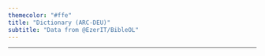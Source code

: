 ```yaml
---
themecolor: "#ffe"
title: "Dictionary (ARC-DEU)"
subtitle: "Data from @EzerIT/BibleOL"
---
```


<style>
  html,
  body {
    margin: 0;
  }

  table {
    border: 1px solid #444;
    border-top-width: 0;
    border-spacing: 0;
    font: 1em/1.25 sans-serif;
    font-family: "Noto Sans", "Calibri", "Arial", sans-serif;
    width: 100%;
  }

  thead,
  tfoot {
    border: inherit;
    background: #ffe;
  }

  tbody,
  tr {
    border: inherit;
  }

  tr.row-even {
    background: #eee;
  }

  caption,
  th,
  td {
    vertical-align: middle;
    border: inherit;
    text-align: center;
    padding: 0.5em 0.25em;
  }

  caption {
    border-bottom: none;
    background: #ffc;
    display: none;
  }

  caption.error {
    background: #fcc;
  }

  th {
    font-size: 0.9em;
  }

  .column-index {
    width: 47px;
  }

  .column-occurences {
    width: 93px;
  }

  .column-lex {
    width: 153px;
    display: none;
  }

  td.column-lexeme {
    width: 103px;
    font-size: 1.2em;
    line-height: 1.6em;
    font-family: "SBL Hebrew", "SBL BibLit";
  }

  .column-translation {
    width: auto;
    text-align: start;
  }

  thead td {
    padding: 0;
  }

  thead th {
    background: #ffe;
    padding: 0.5em 0.25em;
    position: sticky;
    top: 0;
    border-top-width: 2px;
    border-bottom-width: 2px;
  }

  thead div {
    display: block;
    width: 100%;
    height: 2rem;
    box-sizing: border-box;
    text-align: inherit;
    padding: 0.125em 0.25em;
    font: inherit;
    font-size: 0.8em;
    line-height: 2.25em;
    background: #fff;
  }

  thead div:empty::before {
    content: attr(placeholder);
    color: #888;
    font-size: small;
    font-family: "Noto Sans", "Calibri", "Arial", sans-serif;
  }

  thead .column-lexeme div {
    line-height: 1.5em;
    font-size: 1em;
  }

  dl {
    margin: 0;
  }

  dt {
    float: left;
    margin: 0 0.125em 0 0;
    font-weight: bold;
  }

  dd {
    margin: 0;
  }

  #results_count {
    color: #888;
    font-size: small;
    font-family: "Noto Sans", "Calibri", "Arial", sans-serif;
  }
</style>
<table id="results">
  <thead id="results_header"></thead>
  <tbody id="results_body"></tbody>
</table>
<script>
  var Keyboard = {
    hideUserIME: false,
    layouts: [
      "DEU",
      "HBO"
    ]
  };
</script>
<script src="https://mpdieckmann.github.io/keyboard/js/script.js"></script>
<script>
  var dictionary = [["Occurrences", "lex", "Lexeme", "None", "Peal", "Peil", "Pael", "Hafel", "Afel", "Shafel", "Hofal", "Hitpeel", "Hitpaal", "Hishtafal", "Etpeel", "Etpaal"],
  ["9", ">B/", "אַב I", "Vater", "", "", "", "", "", "", "", "", "", "", "", ""],
  ["3", ">B=/", "אֵב II", "Frucht", "", "", "", "", "", "", "", "", "", "", "", ""],
  ["7", ">BD[", "אבד", "", "zugrunde gehen", "", "", "umbringen, vernichten", "", "", "vernichtet werden", "", "", "", "", ""],
  ["8", ">BN/", "אֶבֶן", "Stein", "", "", "", "", "", "", "", "", "", "", "", ""],
  ["3", ">GRH/", "אִגְּרָה", "Brief", "", "", "", "", "", "", "", "", "", "", "", ""],
  ["57", ">DJN", "אֱדַיִן", "dann", "", "", "", "", "", "", "", "", "", "", "", ""],
  ["1", ">DR/", "אֲדָר I", "Adar <Monat>", "", "", "", "", "", "", "", "", "", "", "", ""],
  ["1", ">DR=/", "אִדַּר II", "Tenne", "", "", "", "", "", "", "", "", "", "", "", ""],
  ["2", ">DRGZR/", "אֲדַרְגָּזַר", "Ratgeber", "", "", "", "", "", "", "", "", "", "", "", ""],
  ["1", ">DRZD>", "אַדְרַזְדָּא", "mit Eifer; genau", "", "", "", "", "", "", "", "", "", "", "", ""],
  ["1", ">DR</", "אֶדְרָע", "Arm; Gewalt", "", "", "", "", "", "", "", "", "", "", "", ""],
  ["2", ">ZD>", "אַזְדָּא", "kundgetan", "", "", "", "", "", "", "", "", "", "", "", ""],
  ["3", ">ZH[", "אזה", "", "heizen, anzünden", "", "", "", "", "", "", "", "", "", "", ""],
  ["7", ">ZL[", "אזל", "", "gehen", "", "", "", "", "", "", "", "", "", "", ""],
  ["1", ">X/", "אַח", "Bruder", "", "", "", "", "", "", "", "", "", "", "", ""],
  ["1", ">XJDH/", "אֲחִידָה", "Rätsel", "", "", "", "", "", "", "", "", "", "", "", ""],
  ["1", ">XMT>/", "אַחְמְתָא", "Ekbatana", "", "", "", "", "", "", "", "", "", "", "", ""],
  ["3", ">XR/", "אַחַר", "nach", "", "", "", "", "", "", "", "", "", "", "", ""],
  ["6", ">XRJ/", "אָחֳרִי I", "eine andere", "", "", "", "", "", "", "", "", "", "", "", ""],
  ["1", ">XRJ=/", "אַחֲרִי II", "Ende", "", "", "", "", "", "", "", "", "", "", "", ""],
  ["1", ">XRJN", "אָחֳרֵין", "zuletzt", "", "", "", "", "", "", "", "", "", "", "", ""],
  ["5", ">XRN/", "אָחֳרָן", "ein anderer", "", "", "", "", "", "", "", "", "", "", "", ""],
  ["9", ">XCDRPN/", "אֲחַשְׁדַּרְפַּן", "Satrap", "", "", "", "", "", "", "", "", "", "", "", ""],
  ["6", ">JLN/", "אִילָן", "Baum", "", "", "", "", "", "", "", "", "", "", "", ""],
  ["1", ">JMTNJ/", "אֵימְתָנִי", "schrecklich", "", "", "", "", "", "", "", "", "", "", "", ""],
  ["17", ">JTJ/", "אִיתַי", "Vorhandensein; es gibt", "", "", "", "", "", "", "", "", "", "", "", ""],
  ["7", ">KL[", "אכל", "", "essen", "", "", "", "", "", "", "", "", "", "", ""],
  ["4", ">L", "אַל I", "nicht", "", "", "", "", "", "", "", "", "", "", "", ""],
  ["1", ">L=", "אֵל II", "diese", "", "", "", "", "", "", "", "", "", "", "", ""],
  ["1", ">LH", "אֵלֶּה", "diese", "", "", "", "", "", "", "", "", "", "", "", ""],
  ["95", ">LH/", "אֱלָהּ", "Gottheit, Gott", "", "", "", "", "", "", "", "", "", "", "", ""],
  ["5", ">LW", "אֲלוּ", "sieh", "", "", "", "", "", "", "", "", "", "", "", ""],
  ["5", ">LJN", "אִלֵּין", "diese", "", "", "", "", "", "", "", "", "", "", "", ""],
  ["14", ">LK", "אִלֵּךְ", "diese", "", "", "", "", "", "", "", "", "", "", "", ""],
  ["4", ">LP/", "אֲלַף", "tausend", "", "", "", "", "", "", "", "", "", "", "", ""],
  ["4", ">MH/", "אַמָּה I", "Elle <Maß>", "", "", "", "", "", "", "", "", "", "", "", ""],
  ["8", ">MH=/", "אֻמָּה II", "Nation", "", "", "", "", "", "", "", "", "", "", "", ""],
  ["3", ">MN[", "אמן", "", "", "", "", "vertrauen auf", "", "", "", "", "", "", "", ""],
  ["3", ">MR/", "אִמַּר", "Lamm", "", "", "", "", "", "", "", "", "", "", "", ""],
  ["71", ">MR[", "אמר", "", "sagen", "", "", "", "", "", "", "", "", "", "", ""],
  ["16", ">NH", "אֲנָה", "ich", "", "", "", "", "", "", "", "", "", "", "", ""],
  ["3", ">NWN", "אִנּוּן", "sie; jene", "", "", "", "", "", "", "", "", "", "", "", ""],
  ["4", ">NXN>", "אֲנַחְנָא", "wir", "", "", "", "", "", "", "", "", "", "", "", ""],
  ["1", ">NJN", "אִנִּין", "sie; jene", "", "", "", "", "", "", "", "", "", "", "", ""],
  ["1", ">NS[", "אנס", "", "bedrängen", "", "", "", "", "", "", "", "", "", "", ""],
  ["2", ">NP/", "אֲנַף", "Gesicht", "", "", "", "", "", "", "", "", "", "", "", ""],
  ["25", ">NC/", "אֱנָשׁ", "Mensch; Menschengeschlecht", "", "", "", "", "", "", "", "", "", "", "", ""],
  ["15", ">NTH", "אַנְתָּה", "du", "", "", "", "", "", "", "", "", "", "", "", ""],
  ["1", ">NTWN", "אַנְתּוּן", "ihr", "", "", "", "", "", "", "", "", "", "", "", ""],
  ["3", ">SWR/", "אֱסוּר", "Fessel", "", "", "", "", "", "", "", "", "", "", "", ""],
  ["1", ">SNPR/", "אָסְנַפַּר", "Asenappar", "", "", "", "", "", "", "", "", "", "", "", ""],
  ["7", ">SPRN>", "אָסְפַּרְנָא", "genau, pünktlich", "", "", "", "", "", "", "", "", "", "", "", ""],
  ["7", ">SR/", "אֱסָר", "Verbot", "", "", "", "", "", "", "", "", "", "", "", ""],
  ["5", "></", "אָע", "Holz; Balken", "", "", "", "", "", "", "", "", "", "", "", ""],
  ["4", ">P", "אַף", "auch", "", "", "", "", "", "", "", "", "", "", "", ""],
  ["1", ">PRSJ/", "אֲפָרְסָי", "Perser?; <Beamtentitel>?", "", "", "", "", "", "", "", "", "", "", "", ""],
  ["2", ">PRSKJ/", "אֲפַרְסְכָי", "Perser?; <Beamtentitel>?", "", "", "", "", "", "", "", "", "", "", "", ""],
  ["1", ">PRSTKJ/", "אֲפַרְסַתְכָי", "<Beamtentitel>", "", "", "", "", "", "", "", "", "", "", "", ""],
  ["1", ">PTM/", "אַפְּתֹם", "endlich?; Vorratskammer?", "", "", "", "", "", "", "", "", "", "", "", ""],
  ["3", ">YB</", "אֶצְבַּע", "Finger; Zehe", "", "", "", "", "", "", "", "", "", "", "", ""],
  ["8", ">RB</", "אַרְבַּע", "vier", "", "", "", "", "", "", "", "", "", "", "", ""],
  ["3", ">RGWN/", "אַרְגְּוָן", "Purpur", "", "", "", "", "", "", "", "", "", "", "", ""],
  ["5", ">RW", "אֲרוּ", "sieh", "", "", "", "", "", "", "", "", "", "", "", ""],
  ["2", ">RX/", "אֲרַח", "Weg", "", "", "", "", "", "", "", "", "", "", "", ""],
  ["10", ">RJH/", "אַרְיֵה", "Löwe", "", "", "", "", "", "", "", "", "", "", "", ""],
  ["5", ">RJWK/", "אַרְיֹוךְ", "Arjoch", "", "", "", "", "", "", "", "", "", "", "", ""],
  ["1", ">RJK/", "אֲרִיךְ", "passend", "", "", "", "", "", "", "", "", "", "", "", ""],
  ["1", ">RKBH/", "אַרְכֻבָּה", "Knie", "", "", "", "", "", "", "", "", "", "", "", ""],
  ["2", ">RKH/", "אַרְכָה", "Dauer", "", "", "", "", "", "", "", "", "", "", "", ""],
  ["1", ">RKWJ/", "אַרְכְּוָי", "von Erech", "", "", "", "", "", "", "", "", "", "", "", ""],
  ["21", ">R</", "אֲרַע", "Erde; gering", "", "", "", "", "", "", "", "", "", "", "", ""],
  ["1", ">R<J/", "אַרְעִי", "Boden", "", "", "", "", "", "", "", "", "", "", "", ""],
  ["1", ">RQ/", "אֲרַק", "Erde", "", "", "", "", "", "", "", "", "", "", "", ""],
  ["6", ">RTXCFT>/", "אַרְתַּחְשַׁשְׂתְּא", "Artaxerxes", "", "", "", "", "", "", "", "", "", "", "", ""],
  ["3", ">C/", "אֹשׁ", "Fundament", "", "", "", "", "", "", "", "", "", "", "", ""],
  ["1", ">C>/", "אֶשָּׁא", "Feuer", "", "", "", "", "", "", "", "", "", "", "", ""],
  ["6", ">CP/", "אָשַׁף", "Beschwörer", "", "", "", "", "", "", "", "", "", "", "", ""],
  ["2", ">CRN/", "אשׁרן", "<unklar>", "", "", "", "", "", "", "", "", "", "", "", ""],
  ["2", ">CTDWR/", "אֶשְׁתַּדּוּר", "Aufruhr", "", "", "", "", "", "", "", "", "", "", "", ""],
  ["3", ">T/", "אָת", "Zeichen", "", "", "", "", "", "", "", "", "", "", "", ""],
  ["16", ">TH[", "אתה", "", "kommen", "", "", "bringen", "", "", "gebracht werden", "", "", "", "", ""],
  ["10", ">TWN/", "אַתּוּן", "Ofen", "", "", "", "", "", "", "", "", "", "", "", ""],
  ["5", ">TR/", "אֲתַר", "Ort; Spur", "", "", "", "", "", "", "", "", "", "", "", ""],
  ["226", "B", "בְּ", "in, durch, mit", "", "", "", "", "", "", "", "", "", "", "", ""],
  ["1", "B>JC/", "בִּאישׁ", "böse", "", "", "", "", "", "", "", "", "", "", "", ""],
  ["1", "B>C[", "באשׁ", "", "schlecht sein; missfallen", "", "", "", "", "", "", "", "", "", "", ""],
  ["3", "B>TR/", "בָּאתַר", "nach", "", "", "", "", "", "", "", "", "", "", "", ""],
  ["25", "BBL/", "בָּבֶל", "Babylon", "", "", "", "", "", "", "", "", "", "", "", ""],
  ["1", "BBLJ/", "בָּבְלָי", "Babylonier", "", "", "", "", "", "", "", "", "", "", "", ""],
  ["1", "BDR[", "בדר", "", "", "", "zerstreuen", "", "", "", "", "", "", "", "", ""],
  ["1", "BHJLW/", "בְּהִילוּ", "Eile", "", "", "", "", "", "", "", "", "", "", "", ""],
  ["11", "BHL[", "בהל", "", "", "", "erschrecken", "", "", "", "", "eilen", "erschreckt werden", "", "", ""],
  ["6", "BVL[", "בטל", "", "aufhören", "", "aufhören lassen, hindern", "", "", "", "", "", "", "", "", ""],
  ["2", "BJN/", "בֵּין", "zwischen", "", "", "", "", "", "", "", "", "", "", "", ""],
  ["1", "BJNH/", "בִּינָה", "Einsicht", "", "", "", "", "", "", "", "", "", "", "", ""],
  ["1", "BJRH/", "בִּירָה", "Festung", "", "", "", "", "", "", "", "", "", "", "", ""],
  ["44", "BJT/", "בַּיִת", "Haus", "", "", "", "", "", "", "", "", "", "", "", ""],
  ["1", "BJT[", "בית", "", "die Nacht verbringen", "", "", "", "", "", "", "", "", "", "", ""],
  ["1", "BL/", "בָּל", "Herz, Sinn", "", "", "", "", "", "", "", "", "", "", "", ""],
  ["1", "BLH[", "בלה", "", "", "", "aufreiben", "", "", "", "", "", "", "", "", ""],
  ["3", "BLW/", "בְּלֹו", "Abgabe", "", "", "", "", "", "", "", "", "", "", "", ""],
  ["8", "BLVC>YR/", "בֵּלְטְשַׁאצַּר", "Beltschazzar", "", "", "", "", "", "", "", "", "", "", "", ""],
  ["7", "BLC>YR/", "בֵּלְשַׁאצַּר", "Belschazzar", "", "", "", "", "", "", "", "", "", "", "", ""],
  ["22", "BNH[", "בנה", "", "bauen", "", "", "", "", "", "", "gebaut werden", "", "", "", ""],
  ["1", "BNJN/", "בִּנְיָן", "Gebäude", "", "", "", "", "", "", "", "", "", "", "", ""],
  ["1", "BNS[", "בנס", "", "sich ärgern", "", "", "", "", "", "", "", "", "", "", ""],
  ["12", "B<H[", "בעה", "", "suchen; bitten", "", "suchen", "", "", "", "", "", "", "", "", ""],
  ["2", "B<W/", "בָּעוּ", "Bitte, Gebet", "", "", "", "", "", "", "", "", "", "", "", ""],
  ["3", "B<L/", "בְּעֵל", "Besitzer, Herr", "", "", "", "", "", "", "", "", "", "", "", ""],
  ["1", "BQ<H/", "בִּקְעָה", "Ebene", "", "", "", "", "", "", "", "", "", "", "", ""],
  ["5", "BQR[", "בקר", "", "", "", "suchen, nachforschen", "", "", "", "", "", "nachgeforscht werden", "", "", ""],
  ["19", "BR/", "בַּר I", "Sohn", "", "", "", "", "", "", "", "", "", "", "", ""],
  ["8", "BR=/", "בַּר II", "Feld", "", "", "", "", "", "", "", "", "", "", "", ""],
  ["1", "BRK/", "בְּרַךְ", "Knie", "", "", "", "", "", "", "", "", "", "", "", ""],
  ["1", "BRK=[", "ברך II", "", "niederknien", "", "", "", "", "", "", "", "", "", "", ""],
  ["4", "BRK[", "ברך I", "", "gepriesen werden", "", "preisen", "", "", "", "", "", "", "", "", ""],
  ["5", "BRM", "בְּרַם", "aber", "", "", "", "", "", "", "", "", "", "", "", ""],
  ["3", "BFR/", "בְּשַׂר", "Fleisch", "", "", "", "", "", "", "", "", "", "", "", ""],
  ["2", "BT/", "בַּת", "Bat <Flüssigkeitsmaß>", "", "", "", "", "", "", "", "", "", "", "", ""],
  ["1", "GB/", "גַּב I", "Rücken; Seite", "", "", "", "", "", "", "", "", "", "", "", ""],
  ["10", "GB=/", "גֹּב II", "Grube", "", "", "", "", "", "", "", "", "", "", "", ""],
  ["2", "GBWRH/", "גְּבוּרָה", "Stärke", "", "", "", "", "", "", "", "", "", "", "", ""],
  ["21", "GBR/", "גְּבַר I", "Mann", "", "", "", "", "", "", "", "", "", "", "", ""],
  ["1", "GBR=/", "גִּבָּר II", "starker Mann", "", "", "", "", "", "", "", "", "", "", "", ""],
  ["2", "GDBR/", "גְּדָבַר", "Schatzmeister", "", "", "", "", "", "", "", "", "", "", "", ""],
  ["2", "GDD[", "גדד", "", "umhauen", "", "", "", "", "", "", "", "", "", "", ""],
  ["13", "GW>/", "גֹּוא", "Mitte, Inneres", "", "", "", "", "", "", "", "", "", "", "", ""],
  ["1", "GWH/", "גֵּוָה", "Stolz", "", "", "", "", "", "", "", "", "", "", "", ""],
  ["1", "GWX[", "גוח", "", "", "", "", "aufwühlen", "", "", "", "", "", "", "", ""],
  ["1", "GZBR/", "גִּזְבַּר", "Schatzmeister", "", "", "", "", "", "", "", "", "", "", "", ""],
  ["6", "GZR[", "גזר", "", "Astrologe, Wahrsager", "", "", "", "", "", "", "losbrechen", "", "", "losbrechen", ""],
  ["2", "GZRH/", "גְּזֵרָה", "Entscheidung", "", "", "", "", "", "", "", "", "", "", "", ""],
  ["1", "GJR/", "גִּיר", "Kalk", "", "", "", "", "", "", "", "", "", "", "", ""],
  ["1", "GLGL/", "גַּלְגַּל", "Rad", "", "", "", "", "", "", "", "", "", "", "", ""],
  ["9", "GLH[", "גלה", "", "enthüllen", "enthüllt werden", "", "deportieren", "", "", "", "", "", "", "", ""],
  ["4", "GLW/", "גָּלוּ", "Deportation", "", "", "", "", "", "", "", "", "", "", "", ""],
  ["2", "GLL/", "גְּלָל", "bearbeitete Steine", "", "", "", "", "", "", "", "", "", "", "", ""],
  ["1", "GMR[", "גמר", "", "vollendet", "", "", "", "", "", "", "", "", "", "", ""],
  ["3", "GNZ/", "גְּנַז", "Schatz", "", "", "", "", "", "", "", "", "", "", "", ""],
  ["3", "GP/", "גַּף", "Flügel", "", "", "", "", "", "", "", "", "", "", "", ""],
  ["1", "GRM/", "גְּרַם", "Knochen", "", "", "", "", "", "", "", "", "", "", "", ""],
  ["5", "GCM/", "גְּשֵׁם", "Körper", "", "", "", "", "", "", "", "", "", "", "", ""],
  ["6", "D>", "דָּא", "diese", "", "", "", "", "", "", "", "", "", "", "", ""],
  ["1", "DB/", "דֹּב", "Bär", "", "", "", "", "", "", "", "", "", "", "", ""],
  ["1", "DBX/", "דְּבַח", "Schlachtopfer", "", "", "", "", "", "", "", "", "", "", "", ""],
  ["1", "DBX[", "דבח", "", "opfern", "", "", "", "", "", "", "", "", "", "", ""],
  ["1", "DBQ[", "דבק", "", "haften an", "", "", "", "", "", "", "", "", "", "", ""],
  ["2", "DBRH/", "דִּבְרָה", "Angelegenheit", "", "", "", "", "", "", "", "", "", "", "", ""],
  ["23", "DHB/", "דְּהַב", "Gold", "", "", "", "", "", "", "", "", "", "", "", ""],
  ["1", "DHJ/", "דֶּהָי", "<unklar>", "", "", "", "", "", "", "", "", "", "", "", ""],
  ["1", "DWQ[", "דוק", "", "zerpudern", "", "", "", "", "", "", "", "", "", "", ""],
  ["7", "DWR[", "דור", "", "wohnen", "", "", "", "", "", "", "", "", "", "", ""],
  ["1", "DWR>/", "דּוּרָא", "Dura", "", "", "", "", "", "", "", "", "", "", "", ""],
  ["1", "DWC[", "דושׁ", "", "zertreten", "", "", "", "", "", "", "", "", "", "", ""],
  ["1", "DXWH/", "דַּחֲוָה", "Beischläferin?; Tisch?; <Musikinstrument>?", "", "", "", "", "", "", "", "", "", "", "", ""],
  ["6", "DXL[", "דחל", "", "sich fürchten", "", "erschrecken", "", "", "", "", "", "", "", "", ""],
  ["345", "DJ", "דִּי", "<Relativpartikel>, <Genitivpartikel>, <Einleitung der direkten Rede>", "", "", "", "", "", "", "", "", "", "", "", ""],
  ["5", "DJN/", "דִּין I", "Gericht; Gerichtshof", "", "", "", "", "", "", "", "", "", "", "", ""],
  ["1", "DJN=/", "דַּיָּן II", "Richter", "", "", "", "", "", "", "", "", "", "", "", ""],
  ["1", "DJN[", "דין", "", "Recht sprechen", "", "", "", "", "", "", "", "", "", "", ""],
  ["1", "DJNJ/", "דִּינָי", "<unklar>", "", "", "", "", "", "", "", "", "", "", "", ""],
  ["6", "DK", "דֵּךְ I", "jener", "", "", "", "", "", "", "", "", "", "", "", ""],
  ["7", "DK=", "דָּךְ II", "jene", "", "", "", "", "", "", "", "", "", "", "", ""],
  ["3", "DKN", "דִּכֵּן", "jener, jene", "", "", "", "", "", "", "", "", "", "", "", ""],
  ["3", "DKR/", "דְּכַר", "Widder", "", "", "", "", "", "", "", "", "", "", "", ""],
  ["1", "DKRWN/", "דִּכְרֹון", "Memorandum, Protokoll", "", "", "", "", "", "", "", "", "", "", "", ""],
  ["2", "DKRN/", "דָּכְרָן", "Memorandum, Protokoll", "", "", "", "", "", "", "", "", "", "", "", ""],
  ["1", "DLQ[", "דלק", "", "brennen", "", "", "", "", "", "", "", "", "", "", ""],
  ["2", "DMH[", "דמה", "", "gleichen", "", "", "", "", "", "", "", "", "", "", ""],
  ["58", "DNH", "דְּנָה", "dieser", "", "", "", "", "", "", "", "", "", "", "", ""],
  ["52", "DNJ>L/", "דָּנִיֵּאל", "Daniel", "", "", "", "", "", "", "", "", "", "", "", ""],
  ["9", "DQQ[", "דקק", "", "", "", "", "zerschlagen, zermalmen", "", "", "", "", "", "", "", ""],
  ["4", "DR/", "דָּר", "Generation", "", "", "", "", "", "", "", "", "", "", "", ""],
  ["15", "DRJWC/", "דָּרְיָוֶשׁ", "Darius", "", "", "", "", "", "", "", "", "", "", "", ""],
  ["1", "DR</", "דְּרָע", "Arm", "", "", "", "", "", "", "", "", "", "", "", ""],
  ["14", "DT/", "דָּת", "Befehl, Gesetz", "", "", "", "", "", "", "", "", "", "", "", ""],
  ["2", "DT>/", "דֶּתֶא", "Gras", "", "", "", "", "", "", "", "", "", "", "", ""],
  ["2", "DTBR/", "דְּתָבַר", "Richter", "", "", "", "", "", "", "", "", "", "", "", ""],
  ["6", "H", "הֲ", "<Fragewort>", "", "", "", "", "", "", "", "", "", "", "", ""],
  ["1", "H>", "הָא I", "sieh", "", "", "", "", "", "", "", "", "", "", "", ""],
  ["1", "H>=", "הֵא II", "so wie", "", "", "", "", "", "", "", "", "", "", "", ""],
  ["4", "HDBR/", "הַדָּבַר", "hoher königlicher Beamter", "", "", "", "", "", "", "", "", "", "", "", ""],
  ["2", "HDM/", "הַדָּם", "Glied", "", "", "", "", "", "", "", "", "", "", "", ""],
  ["3", "HDR/", "הֲדַר", "Herrlichkeit", "", "", "", "", "", "", "", "", "", "", "", ""],
  ["3", "HDR[", "הדר", "", "", "", "verherrlichen", "", "", "", "", "", "", "", "", ""],
  ["15", "HW>", "הוּא", "er; jener", "", "", "", "", "", "", "", "", "", "", "", ""],
  ["71", "HWH[", "הוה", "", "sein; werden; geschehen", "", "", "", "", "", "", "", "", "", "", ""],
  ["7", "HJ>", "הִיא", "sie", "", "", "", "", "", "", "", "", "", "", "", ""],
  ["13", "HJKL/", "הֵיכַל", "Palast; Tempel", "", "", "", "", "", "", "", "", "", "", "", ""],
  ["3", "HLK/", "הֲלָךְ", "Steuer", "", "", "", "", "", "", "", "", "", "", "", ""],
  ["7", "HLK[", "הלך", "", "gehen", "", "umhergehen", "umhergehen", "", "", "", "", "", "", "", ""],
  ["9", "HMW", "הִמֹּו", "sie", "", "", "", "", "", "", "", "", "", "", "", ""],
  ["3", "HMWN", "הִמֹּון", "sie", "", "", "", "", "", "", "", "", "", "", "", ""],
  ["3", "HMNJK/", "הַמְנִיךְ", "Halskette", "", "", "", "", "", "", "", "", "", "", "", ""],
  ["16", "HN", "הֵן", "ob", "", "", "", "", "", "", "", "", "", "", "", ""],
  ["1", "HRHR/", "הַרְהֹר", "Traumgebilde", "", "", "", "", "", "", "", "", "", "", "", ""],
  ["731", "W", "וְ", "und, aber, auch", "", "", "", "", "", "", "", "", "", "", "", ""],
  ["1", "ZBN[", "זבן", "", "kaufen", "", "", "", "", "", "", "", "", "", "", ""],
  ["1", "ZHJR/", "זְהִיר", "vorsichtig", "", "", "", "", "", "", "", "", "", "", "", ""],
  ["1", "ZWN[", "זון", "", "", "", "", "", "", "", "", "sich ernähren von", "", "", "", ""],
  ["2", "ZW<[", "זוע", "", "beben vor", "", "", "", "", "", "", "", "", "", "", ""],
  ["1", "ZJD[", "זיד", "", "", "", "", "übermutig handeln", "", "", "", "", "", "", "", ""],
  ["6", "ZJW/", "זִיו", "Glanz; Gesichtsfarbe", "", "", "", "", "", "", "", "", "", "", "", ""],
  ["1", "ZKW/", "זָכוּ", "Unschuld", "", "", "", "", "", "", "", "", "", "", "", ""],
  ["2", "ZKRJH/", "זְכַרְיָה", "Secharja", "", "", "", "", "", "", "", "", "", "", "", ""],
  ["11", "ZMN/", "זְמָן", "Zeit; Mal", "", "", "", "", "", "", "", "", "", "", "", ""],
  ["1", "ZMN[", "זמן", "", "", "", "", "", "", "", "", "übereinkommen, verabreden", "", "", "", ""],
  ["4", "ZMR/", "זְמָר I", "Saitenspiel", "", "", "", "", "", "", "", "", "", "", "", ""],
  ["1", "ZMR=/", "זַמָּר II", "Musikant, Sänger", "", "", "", "", "", "", "", "", "", "", "", ""],
  ["4", "ZN/", "זַן", "Art", "", "", "", "", "", "", "", "", "", "", "", ""],
  ["1", "Z<JR/", "זְעֵיר", "klein", "", "", "", "", "", "", "", "", "", "", "", ""],
  ["1", "Z<Q[", "זעק", "", "schreien", "", "", "", "", "", "", "", "", "", "", ""],
  ["1", "ZQP[", "זקף", "", "gepfählt", "", "", "", "", "", "", "", "", "", "", ""],
  ["1", "ZRBBL/", "זְרֻבָּבֶל", "Serubbabel", "", "", "", "", "", "", "", "", "", "", "", ""],
  ["1", "ZR</", "זְרַע", "Same, Nachkommenschaft", "", "", "", "", "", "", "", "", "", "", "", ""],
  ["1", "XBWLH/", "חֲבוּלָה", "Verbrechen", "", "", "", "", "", "", "", "", "", "", "", ""],
  ["3", "XBL/", "חֲבָל", "Verletzung, Schaden", "", "", "", "", "", "", "", "", "", "", "", ""],
  ["6", "XBL[", "חבל", "", "", "", "verletzen, zerstören", "", "", "", "", "", "zerstört werden", "", "", ""],
  ["3", "XBR/", "חֲבַר", "Gefährte", "", "", "", "", "", "", "", "", "", "", "", ""],
  ["1", "XBRH/", "חַבְרָה", "Gefährtin", "", "", "", "", "", "", "", "", "", "", "", ""],
  ["2", "XGJ/", "חַגַּי", "Haggai", "", "", "", "", "", "", "", "", "", "", "", ""],
  ["14", "XD/", "חַד", "eins; einer, eine, eines; einmal", "", "", "", "", "", "", "", "", "", "", "", ""],
  ["1", "XDH/", "חֲדֵה", "Brust", "", "", "", "", "", "", "", "", "", "", "", ""],
  ["1", "XDWH/", "חֶדְוָה", "Freude", "", "", "", "", "", "", "", "", "", "", "", ""],
  ["1", "XDT/", "חֲדַת", "neu", "", "", "", "", "", "", "", "", "", "", "", ""],
  ["15", "XWH[", "חוה", "", "", "", "kundtun", "kundtun", "kundtun", "", "", "", "", "", "", ""],
  ["1", "XWR/", "חִוָּר", "weiß", "", "", "", "", "", "", "", "", "", "", "", ""],
  ["31", "XZH[", "חזה", "", "sehen; angemessen, üblich", "", "", "", "", "", "", "", "", "", "", ""],
  ["12", "XZW/", "חֱזוּ", "Gesicht, Vision; Aussehen", "", "", "", "", "", "", "", "", "", "", "", ""],
  ["2", "XZWT/", "חֲזֹות", "Anblick; es war zu sehen", "", "", "", "", "", "", "", "", "", "", "", ""],
  ["1", "XV>/", "חֲטָא", "Sünde", "", "", "", "", "", "", "", "", "", "", "", ""],
  ["1", "XV>H/", "חַטָּאָה", "Sündopfer", "", "", "", "", "", "", "", "", "", "", "", ""],
  ["5", "XJ/", "חַי", "lebend", "", "", "", "", "", "", "", "", "", "", "", ""],
  ["6", "XJH[", "חיה", "", "leben", "", "", "leben lassen", "", "", "", "", "", "", "", ""],
  ["20", "XJWH/", "חֵיוָה", "Tier; Getier", "", "", "", "", "", "", "", "", "", "", "", ""],
  ["2", "XJJN/", "חַיִּין", "Leben", "", "", "", "", "", "", "", "", "", "", "", ""],
  ["7", "XJL/", "חַיִל", "Stärke; Heer", "", "", "", "", "", "", "", "", "", "", "", ""],
  ["14", "XKJM/", "חַכִּים", "weise", "", "", "", "", "", "", "", "", "", "", "", ""],
  ["8", "XKMH/", "חָכְמָה", "Weisheit", "", "", "", "", "", "", "", "", "", "", "", ""],
  ["22", "XLM/", "חֵלֶם", "Traum", "", "", "", "", "", "", "", "", "", "", "", ""],
  ["4", "XLP[", "חלף", "", "vorübergehen", "", "", "", "", "", "", "", "", "", "", ""],
  ["3", "XLQ/", "חֲלָק", "Anteil", "", "", "", "", "", "", "", "", "", "", "", ""],
  ["2", "XMH/", "חֲמָה", "Wut", "", "", "", "", "", "", "", "", "", "", "", ""],
  ["6", "XMR/", "חֲמַר", "Wein", "", "", "", "", "", "", "", "", "", "", "", ""],
  ["2", "XNVH/", "חִנְטָה", "Weizen", "", "", "", "", "", "", "", "", "", "", "", ""],
  ["4", "XNKH/", "חֲנֻכָּה", "Einweihung", "", "", "", "", "", "", "", "", "", "", "", ""],
  ["2", "XNN[", "חנן", "", "sich erbarmen", "", "", "", "", "", "", "", "flehen", "", "", ""],
  ["1", "XNNJH/", "חֲנַנְיָה", "Hananja", "", "", "", "", "", "", "", "", "", "", "", ""],
  ["1", "XSJR/", "חַסִּיר", "mangelhaft", "", "", "", "", "", "", "", "", "", "", "", ""],
  ["2", "XSN/", "חֱסֵן", "Macht", "", "", "", "", "", "", "", "", "", "", "", ""],
  ["2", "XSN[", "חסן", "", "", "", "", "besitzen", "", "", "", "", "", "", "", ""],
  ["9", "XSP/", "חֲסַף", "Ton", "", "", "", "", "", "", "", "", "", "", "", ""],
  ["2", "XYP[", "חצף", "", "", "", "", "streng sein", "", "", "", "", "", "", "", ""],
  ["1", "XRB[", "חרב", "", "", "", "", "", "", "", "zerstört werden", "", "", "", "", ""],
  ["5", "XRVM/", "חַרְטֹּם", "Magier", "", "", "", "", "", "", "", "", "", "", "", ""],
  ["1", "XRK[", "חרך", "", "", "", "", "", "", "", "", "", "versengt werden", "", "", ""],
  ["1", "XRY/", "חֲרַץ", "Hüfte", "", "", "", "", "", "", "", "", "", "", "", ""],
  ["1", "XCB[", "חשׁב", "", "gerechnet", "", "", "", "", "", "", "", "", "", "", ""],
  ["1", "XCWK/", "חֲשֹׁוךְ", "Finsternis", "", "", "", "", "", "", "", "", "", "", "", ""],
  ["1", "XCX[", "חשׁח", "", "nötig haben", "", "", "", "", "", "", "", "", "", "", ""],
  ["1", "XCXH/", "חַשְׁחָה", "Bedarf", "", "", "", "", "", "", "", "", "", "", "", ""],
  ["1", "XCXW/", "חַשְׁחוּ", "Bedarf", "", "", "", "", "", "", "", "", "", "", "", ""],
  ["1", "XCL[", "חשׁל", "", "zermalmen", "", "", "", "", "", "", "", "", "", "", ""],
  ["1", "XTM[", "חתם", "", "versiegeln", "", "", "", "", "", "", "", "", "", "", ""],
  ["1", "V>B[", "טאב", "", "gut sein", "", "", "", "", "", "", "", "", "", "", ""],
  ["2", "VB/", "טָב", "gut", "", "", "", "", "", "", "", "", "", "", "", ""],
  ["1", "VBX/", "טַבַּח", "Scharfrichter; Leibwächter", "", "", "", "", "", "", "", "", "", "", "", ""],
  ["2", "VWR/", "טוּר", "Berg", "", "", "", "", "", "", "", "", "", "", "", ""],
  ["1", "VWT", "טְוָת", "fastend, nüchtern", "", "", "", "", "", "", "", "", "", "", "", ""],
  ["2", "VJN/", "טִין", "Lehm", "", "", "", "", "", "", "", "", "", "", "", ""],
  ["5", "VL/", "טַל", "Tau", "", "", "", "", "", "", "", "", "", "", "", ""],
  ["1", "VLL[", "טלל", "", "", "", "", "Schatten suchen", "", "", "", "", "", "", "", ""],
  ["30", "V<M/", "טְעֵם", "Geschmack; Verstand; Befehl", "", "", "", "", "", "", "", "", "", "", "", ""],
  ["3", "V<M[", "טעם", "", "", "", "zu essen geben", "", "", "", "", "", "", "", "", ""],
  ["2", "VPR/", "טְפַר", "Nagel, Kralle", "", "", "", "", "", "", "", "", "", "", "", ""],
  ["4", "VRD[", "טרד", "", "vertreiben", "vertrieben", "", "", "", "", "", "", "", "", "", ""],
  ["1", "VRPLJ/", "טַרְפְּלָי", "<Beamtenart>", "", "", "", "", "", "", "", "", "", "", "", ""],
  ["3", "JBL[", "יבל", "", "", "", "", "bringen; darbringen", "", "", "", "", "", "", "", ""],
  ["1", "JBCH/", "יַבְּשָׁה", "Erde", "", "", "", "", "", "", "", "", "", "", "", ""],
  ["1", "JGR/", "יְגַר", "Steinhaufen", "", "", "", "", "", "", "", "", "", "", "", ""],
  ["17", "JD/", "יַד", "Hand; Macht", "", "", "", "", "", "", "", "", "", "", "", ""],
  ["2", "JDH[", "ידה", "", "", "", "", "preisen", "", "", "", "", "", "", "", ""],
  ["47", "JD<[", "ידע", "", "wissen, kennen", "", "", "mitteilen", "", "", "", "", "", "", "", ""],
  ["28", "JHB[", "יהב", "", "geben; legen", "übergegeben werden; legen", "", "", "", "", "", "gegeben werden", "", "", "", ""],
  ["7", "JHWD/", "יְהוּד", "Juda", "", "", "", "", "", "", "", "", "", "", "", ""],
  ["10", "JHWDJ/", "יְהוּדָי", "Jude", "", "", "", "", "", "", "", "", "", "", "", ""],
  ["16", "JWM/", "יֹום", "Tag", "", "", "", "", "", "", "", "", "", "", "", ""],
  ["1", "JWYDQ/", "יֹוצָדָק", "Jozadak", "", "", "", "", "", "", "", "", "", "", "", ""],
  ["9", "JZB[", "יזב", "", "", "", "", "", "", "retten", "", "", "", "", "", ""],
  ["1", "JXV[", "יחט", "", "", "", "graben?", "", "", "", "", "", "", "", "", ""],
  ["1", "JVB[", "יטב", "", "gefallen", "", "", "", "", "", "", "", "", "", "", ""],
  ["12", "JKL[", "יכל", "", "können; überwältigen", "", "", "", "", "", "", "", "", "", "", ""],
  ["2", "JM/", "יַם", "Meer", "", "", "", "", "", "", "", "", "", "", "", ""],
  ["1", "JSP[", "יסף", "", "", "", "", "", "", "", "hinzugefügt werden", "", "", "", "", ""],
  ["3", "J<V[", "יעט", "", "Rat geben; Ratgeber", "", "", "", "", "", "", "", "", "", "", "sich beraten"],
  ["1", "JY>[", "יצא", "", "", "", "", "", "", "vollenden", "", "", "", "", "", ""],
  ["1", "JYB[", "יצב", "", "", "", "genau feststellen", "", "", "", "", "", "", "", "", ""],
  ["5", "JYJB/", "יַצִּיב", "zuverlässig", "", "", "", "", "", "", "", "", "", "", "", ""],
  ["8", "JQD[", "יקד", "", "brennen", "", "", "", "", "", "", "", "", "", "", ""],
  ["1", "JQDH/", "יְקֵדָה", "Brennen", "", "", "", "", "", "", "", "", "", "", "", ""],
  ["2", "JQJR/", "יַקִּיר", "schwierig; ehrenwert", "", "", "", "", "", "", "", "", "", "", "", ""],
  ["7", "JQR/", "יְקָר", "Würde", "", "", "", "", "", "", "", "", "", "", "", ""],
  ["26", "JRWCLM/", "יְרוּשְׁלֶם", "Jerusalem", "", "", "", "", "", "", "", "", "", "", "", ""],
  ["2", "JRX/", "יְרַח", "Monat", "", "", "", "", "", "", "", "", "", "", "", ""],
  ["1", "JRKH/", "יַרְכָה", "Oberschenkel", "", "", "", "", "", "", "", "", "", "", "", ""],
  ["1", "JCW</", "יֵשׁוּעַ", "Jeschua", "", "", "", "", "", "", "", "", "", "", "", ""],
  ["8", "JFR>L/", "יִשְׂרָאֵל", "Israel", "", "", "", "", "", "", "", "", "", "", "", ""],
  ["1", "JT", "יָת", "<Akkusativpartikel>", "", "", "", "", "", "", "", "", "", "", "", ""],
  ["5", "JTB[", "יתב", "", "sich setzen; wohnen", "", "", "wohnen lassen", "", "", "", "", "", "", "", ""],
  ["8", "JTJR/", "יַתִּיר", "außergewöhnlich; überaus", "", "", "", "", "", "", "", "", "", "", "", ""],
  ["63", "K", "כְּ", "wie; entsprechend; ungefähr", "", "", "", "", "", "", "", "", "", "", "", ""],
  ["1", "KDBH/", "כִּדְבָה", "Lüge", "", "", "", "", "", "", "", "", "", "", "", ""],
  ["1", "KH", "כָּה", "hier", "", "", "", "", "", "", "", "", "", "", "", ""],
  ["4", "KHL[", "כהל", "", "können", "", "", "", "", "", "", "", "", "", "", ""],
  ["8", "KHN/", "כָּהֵן", "Priester", "", "", "", "", "", "", "", "", "", "", "", ""],
  ["1", "KWH/", "כַּוָּה", "Fenster", "", "", "", "", "", "", "", "", "", "", "", ""],
  ["8", "KWRC/", "כֹּורֶשׁ", "Cyrus", "", "", "", "", "", "", "", "", "", "", "", ""],
  ["1", "KKR/", "כַּכַּר", "Talent <Gewichtseinheit>", "", "", "", "", "", "", "", "", "", "", "", ""],
  ["83", "KL/", "כֹּל", "Gesamtheit; ganz; jeder", "", "", "", "", "", "", "", "", "", "", "", ""],
  ["7", "KLL[", "כלל", "", "", "", "", "", "", "vollenden", "", "", "", "vollendet werden", "", ""],
  ["8", "KN", "כֵּן", "so", "", "", "", "", "", "", "", "", "", "", "", ""],
  ["5", "KNM>", "כְּנֵמָא", "so", "", "", "", "", "", "", "", "", "", "", "", ""],
  ["3", "KNC[", "כנשׁ", "", "versammeln", "", "", "", "", "", "", "", "sich versammeln", "", "", ""],
  ["7", "KNT/", "כְּנָת", "Kollege", "", "", "", "", "", "", "", "", "", "", "", ""],
  ["13", "KSP/", "כְּסַף", "Silber", "", "", "", "", "", "", "", "", "", "", "", ""],
  ["13", "K<N", "כְּעַן", "jetzt", "", "", "", "", "", "", "", "", "", "", "", ""],
  ["3", "K<NT", "כְּעֶנֶת", "und nun", "", "", "", "", "", "", "", "", "", "", "", ""],
  ["1", "K<T", "כְּעֶת", "und nun", "", "", "", "", "", "", "", "", "", "", "", ""],
  ["4", "KPT[", "כפת", "", "", "gebunden werden", "binden", "", "", "", "", "", "", "", "", ""],
  ["1", "KR/", "כֹּר", "Kor <Hohlmaß>", "", "", "", "", "", "", "", "", "", "", "", ""],
  ["1", "KRBLH/", "כַּרְבְּלָה", "Mütze", "", "", "", "", "", "", "", "", "", "", "", ""],
  ["1", "KRH[", "כרה", "", "", "", "", "", "", "", "", "", "", "", "bekümmert sein", ""],
  ["1", "KRWZ/", "כָּרֹוז", "Herold", "", "", "", "", "", "", "", "", "", "", "", ""],
  ["1", "KRZ[", "כרז", "", "", "", "", "öffentlich ausrufen", "", "", "", "", "", "", "", ""],
  ["3", "KRS>/", "כָּרְסֵא", "Sessel, Thron", "", "", "", "", "", "", "", "", "", "", "", ""],
  ["9", "KFDJ/", "כַּשְׂדָּי", "Kaldäer", "", "", "", "", "", "", "", "", "", "", "", ""],
  ["12", "KTB/", "כְּתָב", "Schrift; Urkunde; Vorschrift", "", "", "", "", "", "", "", "", "", "", "", ""],
  ["8", "KTB[", "כתב", "", "schreiben", "", "", "", "", "", "", "", "", "", "", ""],
  ["2", "KTL/", "כְּתַל", "Wand", "", "", "", "", "", "", "", "", "", "", "", ""],
  ["378", "L", "לְ", "nach; für; in Bezug; <Akkusativpartikel>", "", "", "", "", "", "", "", "", "", "", "", ""],
  ["82", "L>", "לָא", "nicht", "", "", "", "", "", "", "", "", "", "", "", ""],
  ["1", "LB/", "לֵב", "Herz", "", "", "", "", "", "", "", "", "", "", "", ""],
  ["7", "LBB/", "לְבַב", "Herz", "", "", "", "", "", "", "", "", "", "", "", ""],
  ["2", "LBWC/", "לְבוּשׁ", "Gewand", "", "", "", "", "", "", "", "", "", "", "", ""],
  ["3", "LBC[", "לבשׁ", "", "anziehen", "", "", "bekleiden", "", "", "", "", "", "", "", ""],
  ["3", "LHN", "לָהֵן I", "deshalb", "", "", "", "", "", "", "", "", "", "", "", ""],
  ["7", "LHN=", "לָהֵן II", "außer, aber", "", "", "", "", "", "", "", "", "", "", "", ""],
  ["4", "LWJ/", "לֵוָי", "Levit", "", "", "", "", "", "", "", "", "", "", "", ""],
  ["1", "LWT", "לְוָת", "bei", "", "", "", "", "", "", "", "", "", "", "", ""],
  ["1", "LXM/", "לְחֶם", "Mahlzeit", "", "", "", "", "", "", "", "", "", "", "", ""],
  ["3", "LXNH/", "לְחֵנָה", "Konkubine", "", "", "", "", "", "", "", "", "", "", "", ""],
  ["5", "LJLJ/", "לֵילֵי", "Nacht", "", "", "", "", "", "", "", "", "", "", "", ""],
  ["7", "LCN/", "לִשָּׁן", "Zunge, Sprache; Volk", "", "", "", "", "", "", "", "", "", "", "", ""],
  ["8", "M>H/", "מְאָה", "hundert", "", "", "", "", "", "", "", "", "", "", "", ""],
  ["1", "M>ZN>/", "מֹאזְנֵא", "Waage", "", "", "", "", "", "", "", "", "", "", "", ""],
  ["2", "M>MR/", "מֵאמַר", "Wort, Befehl", "", "", "", "", "", "", "", "", "", "", "", ""],
  ["7", "M>N/", "מָאן", "Gefäß", "", "", "", "", "", "", "", "", "", "", "", ""],
  ["1", "MGLH/", "מְגִלָּה", "Buchrolle", "", "", "", "", "", "", "", "", "", "", "", ""],
  ["1", "MGR[", "מגר", "", "", "", "stürzen", "", "", "", "", "", "", "", "", ""],
  ["1", "MDBX/", "מַדְבַּח", "Altar", "", "", "", "", "", "", "", "", "", "", "", ""],
  ["4", "MDH/", "מִדָּה", "Abgabe", "", "", "", "", "", "", "", "", "", "", "", ""],
  ["4", "MDWR/", "מְדֹור", "Wohnung", "", "", "", "", "", "", "", "", "", "", "", ""],
  ["5", "MDJ/", "מָדַי I", "Medien", "", "", "", "", "", "", "", "", "", "", "", ""],
  ["1", "MDJ=/", "מָדַי II", "Meder", "", "", "", "", "", "", "", "", "", "", "", ""],
  ["11", "MDJNH/", "מְדִינָה", "Provinz", "", "", "", "", "", "", "", "", "", "", "", ""],
  ["14", "MH", "מָה", "was", "", "", "", "", "", "", "", "", "", "", "", ""],
  ["1", "MWT/", "מֹות", "Tod", "", "", "", "", "", "", "", "", "", "", "", ""],
  ["2", "MZWN/", "מָזֹון", "Nahrung", "", "", "", "", "", "", "", "", "", "", "", ""],
  ["4", "MX>[", "מחא", "", "schlagen", "", "hindern", "", "", "", "", "an den Pfahl geschlagen werden", "", "", "", ""],
  ["1", "MXLQH/", "מַחְלְקָה", "Abteilung", "", "", "", "", "", "", "", "", "", "", "", ""],
  ["8", "MV>[", "מטא", "", "eintreten; erreichen; widerfahren", "", "", "", "", "", "", "", "", "", "", ""],
  ["1", "MJC>L/", "מִישָׁאֵל", "Mischaël", "", "", "", "", "", "", "", "", "", "", "", ""],
  ["14", "MJCK/", "מֵישַׁךְ", "Meschach", "", "", "", "", "", "", "", "", "", "", "", ""],
  ["2", "ML>[", "מלא", "", "füllen", "", "", "", "", "", "", "erfüllt werden", "", "", "", ""],
  ["2", "ML>K/", "מַלְאַךְ", "Engel", "", "", "", "", "", "", "", "", "", "", "", ""],
  ["24", "MLH/", "מִלָּה", "Wort, Sache", "", "", "", "", "", "", "", "", "", "", "", ""],
  ["3", "MLX/", "מְלַח", "Salz", "", "", "", "", "", "", "", "", "", "", "", ""],
  ["1", "MLX[", "מלח", "", "Salz essen, verpflichtet sein", "", "", "", "", "", "", "", "", "", "", ""],
  ["180", "MLK/", "מֶלֶךְ I", "König", "", "", "", "", "", "", "", "", "", "", "", ""],
  ["1", "MLK=/", "מְלַךְ II", "Rat", "", "", "", "", "", "", "", "", "", "", "", ""],
  ["2", "MLKH/", "מַלְכָּה", "Königin", "", "", "", "", "", "", "", "", "", "", "", ""],
  ["57", "MLKW/", "מַלְכוּ", "Königsherrschaft; Königreich", "", "", "", "", "", "", "", "", "", "", "", ""],
  ["5", "MLL[", "מלל", "", "", "", "reden", "", "", "", "", "", "", "", "", ""],
  ["119", "MN", "מִן I", "aus; mehr als; seit; gemäß", "", "", "", "", "", "", "", "", "", "", "", ""],
  ["10", "MN=", "מַן II", "wer; der wer", "", "", "", "", "", "", "", "", "", "", "", ""],
  ["3", "MN>/", "מְנֵא", "Mine <Gewichtseinheit>", "", "", "", "", "", "", "", "", "", "", "", ""],
  ["4", "MND</", "מַנְדַּע", "Verstand", "", "", "", "", "", "", "", "", "", "", "", ""],
  ["5", "MNH[", "מנה", "", "zählen", "", "bestellen, einsetzen", "", "", "", "", "", "", "", "", ""],
  ["2", "MNXH/", "מִנְחָה", "Opfer", "", "", "", "", "", "", "", "", "", "", "", ""],
  ["1", "MNJN/", "מִנְיָן", "Zahl", "", "", "", "", "", "", "", "", "", "", "", ""],
  ["1", "M<BD/", "מַעֲבָד", "Werk, Tat", "", "", "", "", "", "", "", "", "", "", "", ""],
  ["1", "M<H/", "מְעֵה", "Bauch", "", "", "", "", "", "", "", "", "", "", "", ""],
  ["1", "M<L/", "מֶעַל", "Eintritt; Sonnenuntergang", "", "", "", "", "", "", "", "", "", "", "", ""],
  ["4", "MR>/", "מָרֵא", "Herr", "", "", "", "", "", "", "", "", "", "", "", ""],
  ["1", "MRD/", "מְרַד I", "Empörung", "", "", "", "", "", "", "", "", "", "", "", ""],
  ["2", "MRD=/", "מָרָד II", "aufrührerisch", "", "", "", "", "", "", "", "", "", "", "", ""],
  ["1", "MRV[", "מרט", "", "", "ausgerauft", "", "", "", "", "", "", "", "", "", ""],
  ["1", "MCH/", "מֹשֶׁה", "Mose", "", "", "", "", "", "", "", "", "", "", "", ""],
  ["2", "MCX/", "מְשַׁח", "Öl", "", "", "", "", "", "", "", "", "", "", "", ""],
  ["6", "MCKB/", "מִשְׁכַּב", "Lager", "", "", "", "", "", "", "", "", "", "", "", ""],
  ["1", "MCKN/", "מִשְׁכַּן", "Wohnung", "", "", "", "", "", "", "", "", "", "", "", ""],
  ["4", "MCRWQJ/", "מַשְׁרֹוקִי", "Rohrpfeife", "", "", "", "", "", "", "", "", "", "", "", ""],
  ["1", "MCT>/", "מִשְׁתֵּא", "Gelage", "", "", "", "", "", "", "", "", "", "", "", ""],
  ["3", "MTNH/", "מַתְּנָה", "Gabe", "", "", "", "", "", "", "", "", "", "", "", ""],
  ["1", "NB>[", "נבא", "", "", "", "", "", "", "", "", "", "als Prophet auftreten", "", "", ""],
  ["1", "NBW>H/", "נְבוּאָה", "Prophezeiung", "", "", "", "", "", "", "", "", "", "", "", ""],
  ["31", "NBWKDNYR/", "נְבוּכַדְנֶצַּר", "Nebukadnezzar", "", "", "", "", "", "", "", "", "", "", "", ""],
  ["2", "NBZBH/", "נְבִזְבָּה", "Geschenk", "", "", "", "", "", "", "", "", "", "", "", ""],
  ["4", "NBJ>/", "נְבִיא", "Prophet", "", "", "", "", "", "", "", "", "", "", "", ""],
  ["1", "NBRCH/", "נֶבְרְשָׁה", "Leuchter", "", "", "", "", "", "", "", "", "", "", "", ""],
  ["1", "NGD/", "נֶגֶד", "nach, gegen", "", "", "", "", "", "", "", "", "", "", "", ""],
  ["1", "NGD[", "נגד", "", "fließen", "", "", "", "", "", "", "", "", "", "", ""],
  ["1", "NGH/", "נְגַהּ", "Helle", "", "", "", "", "", "", "", "", "", "", "", ""],
  ["4", "NDB[", "נדב", "", "", "", "", "", "", "", "", "", "willig sein; spenden", "", "", ""],
  ["2", "NDBK/", "נִדְבָּךְ", "Schicht", "", "", "", "", "", "", "", "", "", "", "", ""],
  ["1", "NDD[", "נדד", "", "fliehen", "", "", "", "", "", "", "", "", "", "", ""],
  ["1", "NDNH/", "נִדְנֶה", "Scheide, Körper?", "", "", "", "", "", "", "", "", "", "", "", ""],
  ["1", "NHWR/", "נְהֹור", "Licht", "", "", "", "", "", "", "", "", "", "", "", ""],
  ["2", "NHJRW/", "נַהִירוּ", "Erleuchtung", "", "", "", "", "", "", "", "", "", "", "", ""],
  ["15", "NHR/", "נְהַר", "Strom; Eufrat", "", "", "", "", "", "", "", "", "", "", "", ""],
  ["1", "NWD[", "נוד", "", "fliehen", "", "", "", "", "", "", "", "", "", "", ""],
  ["3", "NWLW/", "נְוָלוּ", "Abfallhaufen", "", "", "", "", "", "", "", "", "", "", "", ""],
  ["17", "NWR/", "נוּר", "Feuer", "", "", "", "", "", "", "", "", "", "", "", ""],
  ["4", "NZQ[", "נזק", "", "zu Schaden kommen", "", "", "schädigen", "", "", "", "", "", "", "", ""],
  ["9", "NXC/", "נְחָשׁ", "Kupfer, Bronze", "", "", "", "", "", "", "", "", "", "", "", ""],
  ["6", "NXT[", "נחת", "", "herabsteigen", "", "", "niederlegen", "niederlegen", "", "gestürzt werden", "", "", "", "", ""],
  ["2", "NVL[", "נטל", "", "erheben, aufheben", "emporgehoben werden", "", "", "", "", "", "", "", "", "", ""],
  ["1", "NVR[", "נטר", "", "bewahren", "", "", "", "", "", "", "", "", "", "", ""],
  ["2", "NJXWX/", "נִיחֹוחַ", "Räucheropfer", "", "", "", "", "", "", "", "", "", "", "", ""],
  ["2", "NKS/", "נְכַס", "Reichtum, Besitz", "", "", "", "", "", "", "", "", "", "", "", ""],
  ["1", "NMR/", "נְמַר", "Panther", "", "", "", "", "", "", "", "", "", "", "", ""],
  ["1", "NSX[", "נסח", "", "", "", "", "", "", "", "", "herausgerissen werden", "", "", "", ""],
  ["1", "NSK/", "נְסַךְ", "Trankopfer", "", "", "", "", "", "", "", "", "", "", "", ""],
  ["1", "NSK[", "נסך", "", "", "", "ausgießen", "", "", "", "", "", "", "", "", ""],
  ["11", "NPL[", "נפל", "", "fallen; nötig sein", "", "", "", "", "", "", "", "", "", "", ""],
  ["11", "NPQ[", "נפק", "", "ausgehen", "", "", "herausholen", "", "", "", "", "", "", "", ""],
  ["2", "NPQH/", "נִפְקָה", "Kosten", "", "", "", "", "", "", "", "", "", "", "", ""],
  ["1", "NYBH/", "נִצְבָּה", "Härte", "", "", "", "", "", "", "", "", "", "", "", ""],
  ["1", "NYX[", "נצח", "", "", "", "", "", "", "", "", "", "sich hervortun", "", "", ""],
  ["3", "NYL[", "נצל", "", "", "", "", "retten", "", "", "", "", "", "", "", ""],
  ["1", "NQ>/", "נְקֵא", "rein", "", "", "", "", "", "", "", "", "", "", "", ""],
  ["1", "NQC[", "נקשׁ", "", "schlagen", "", "", "", "", "", "", "", "", "", "", ""],
  ["3", "NF>[", "נשׂא", "", "nehmen, forttragen", "", "", "", "", "", "", "", "sich erheben gegen", "", "", ""],
  ["1", "NCJN/", "נְשִׁין", "Frauen", "", "", "", "", "", "", "", "", "", "", "", ""],
  ["1", "NCMH/", "נִשְׁמָה", "Lebensodem", "", "", "", "", "", "", "", "", "", "", "", ""],
  ["2", "NCR/", "נְשַׁר", "Adler", "", "", "", "", "", "", "", "", "", "", "", ""],
  ["3", "NCTWN/", "נִשְׁתְּוָן", "Dekret", "", "", "", "", "", "", "", "", "", "", "", ""],
  ["1", "NTJN/", "נְתִין", "Tempelsklave", "", "", "", "", "", "", "", "", "", "", "", ""],
  ["7", "NTN[", "נתן", "", "geben", "", "", "", "", "", "", "", "", "", "", ""],
  ["1", "NTR[", "נתר", "", "", "", "", "", "abstreifen", "", "", "", "", "", "", ""],
  ["1", "SBL[", "סבל", "", "", "", "erhalten werden?; dargebracht werden?", "", "", "", "", "", "", "", "", ""],
  ["1", "SBR[", "סבר", "", "beabsichtigen", "", "", "", "", "", "", "", "", "", "", ""],
  ["12", "SGD[", "סגד", "", "huldigen", "", "", "", "", "", "", "", "", "", "", ""],
  ["5", "SGN/", "סְגַן", "Vorsteher", "", "", "", "", "", "", "", "", "", "", "", ""],
  ["1", "SGR[", "סגר", "", "verschließen", "", "", "", "", "", "", "", "", "", "", ""],
  ["3", "SWMPNJH/", "סוּמְפֹּנְיָה", "Sackpfeife?", "", "", "", "", "", "", "", "", "", "", "", ""],
  ["5", "SWP/", "סֹוף", "Ende", "", "", "", "", "", "", "", "", "", "", "", ""],
  ["2", "SWP[", "סוף", "", "sich erfüllen", "", "", "vernichten", "", "", "", "", "", "", "", ""],
  ["8", "SLQ[", "סלק", "", "hinaufgehen, hinaufkommen", "", "", "hinaufbringen", "", "", "heraufgeholt werden", "", "", "", "", ""],
  ["1", "S<D[", "סעד", "", "", "", "unterstützen", "", "", "", "", "", "", "", "", ""],
  ["5", "SPR/", "סְפַר I", "Buch", "", "", "", "", "", "", "", "", "", "", "", ""],
  ["6", "SPR=/", "סָפַר II", "Schreiber", "", "", "", "", "", "", "", "", "", "", "", ""],
  ["2", "SRBL/", "סַרְבָּל", "Hose?; Mantel?", "", "", "", "", "", "", "", "", "", "", "", ""],
  ["5", "SRK/", "סָרַךְ", "hoher Beamter, Minister", "", "", "", "", "", "", "", "", "", "", "", ""],
  ["1", "STR=[", "סתר II", "", "zerstören", "", "", "", "", "", "", "", "", "", "", ""],
  ["1", "STR[", "סתר I", "", "", "", "verborgen sein", "", "", "", "", "", "", "", "", ""],
  ["7", "<BD/", "עֲבֵד", "Diener", "", "", "", "", "", "", "", "", "", "", "", ""],
  ["28", "<BD[", "עבד", "", "tun, handeln; machen", "", "", "", "", "", "", "getan, gemacht werden", "", "", "", ""],
  ["14", "<BD_NGW/", "עֲבֵד נְגֹו", "Abed-Nego", "", "", "", "", "", "", "", "", "", "", "", ""],
  ["6", "<BJDH/", "עֲבִידַה", "Arbeit; Verwaltung", "", "", "", "", "", "", "", "", "", "", "", ""],
  ["14", "<BR/", "עֲבַר", "jenseits", "", "", "", "", "", "", "", "", "", "", "", ""],
  ["35", "<D", "עַד", "bis", "", "", "", "", "", "", "", "", "", "", "", ""],
  ["9", "<DH[", "עדה", "", "gehen, kommen; weggehen; genommen werden", "", "", "wegnehmen, absetzen", "", "", "", "", "", "", "", ""],
  ["2", "<DW>/", "עִדֹּוא", "Iddo", "", "", "", "", "", "", "", "", "", "", "", ""],
  ["13", "<DN/", "עִדָּן", "Zeit; Jahr", "", "", "", "", "", "", "", "", "", "", "", ""],
  ["1", "<WD/", "עֹוד", "noch", "", "", "", "", "", "", "", "", "", "", "", ""],
  ["1", "<WJH/", "עֲוָיָה", "Vergehen", "", "", "", "", "", "", "", "", "", "", "", ""],
  ["2", "<WP/", "עֹוף", "Vogel; Vögel", "", "", "", "", "", "", "", "", "", "", "", ""],
  ["1", "<WR/", "עוּר", "Spreu", "", "", "", "", "", "", "", "", "", "", "", ""],
  ["1", "<Z/", "עֵז", "Ziege", "", "", "", "", "", "", "", "", "", "", "", ""],
  ["2", "<ZQH/", "עִזְקָה", "Siegelring", "", "", "", "", "", "", "", "", "", "", "", ""],
  ["3", "<ZR>/", "עֶזְרָא", "Esra", "", "", "", "", "", "", "", "", "", "", "", ""],
  ["1", "<ZRJH/", "עֲזַרְיָה", "Asarja", "", "", "", "", "", "", "", "", "", "", "", ""],
  ["1", "<VH/", "עֵטָה", "Rat", "", "", "", "", "", "", "", "", "", "", "", ""],
  ["5", "<JN/", "עַיִן", "Auge", "", "", "", "", "", "", "", "", "", "", "", ""],
  ["3", "<JR/", "עִיר", "Wächter, Engel", "", "", "", "", "", "", "", "", "", "", "", ""],
  ["104", "<L", "עַל", "auf, über, gegen, betreffend", "", "", "", "", "", "", "", "", "", "", "", ""],
  ["1", "<L>", "עֵלָּא", "oben", "", "", "", "", "", "", "", "", "", "", "", ""],
  ["3", "<LH/", "עִלָּה", "Grund zur Anklage", "", "", "", "", "", "", "", "", "", "", "", ""],
  ["1", "<LWH/", "עַלְוָה", "Brandopfer", "", "", "", "", "", "", "", "", "", "", "", ""],
  ["10", "<LJ/", "עִלָּי I", "höchster", "", "", "", "", "", "", "", "", "", "", "", ""],
  ["1", "<LJ=/", "עִלִּי II", "Obergemach", "", "", "", "", "", "", "", "", "", "", "", ""],
  ["4", "<LJWN/", "עֶלְיֹון", "höchster", "", "", "", "", "", "", "", "", "", "", "", ""],
  ["14", "<LL[", "עלל", "", "hineingehen", "", "", "hereinbringen", "", "", "hineingebracht werden", "", "", "", "", ""],
  ["20", "<LM/", "עָלַם", "ferne Zeit, Ewigkeit", "", "", "", "", "", "", "", "", "", "", "", ""],
  ["1", "<LMJ/", "עֵלָמִי", "Elamiter", "", "", "", "", "", "", "", "", "", "", "", ""],
  ["1", "<L</", "עֲלַע", "Rippe", "", "", "", "", "", "", "", "", "", "", "", ""],
  ["22", "<M", "עִם", "zusammen mit; bei", "", "", "", "", "", "", "", "", "", "", "", ""],
  ["15", "<M/", "עַם", "Volk", "", "", "", "", "", "", "", "", "", "", "", ""],
  ["1", "<MJQ/", "עַמִּיק", "tief", "", "", "", "", "", "", "", "", "", "", "", ""],
  ["1", "<MR/", "עֲמַר", "Wolle", "", "", "", "", "", "", "", "", "", "", "", ""],
  ["1", "<NH/", "עֲנֵה", "elend", "", "", "", "", "", "", "", "", "", "", "", ""],
  ["30", "<NH[", "ענה", "", "antworten, anheben", "", "", "", "", "", "", "", "", "", "", ""],
  ["1", "<NN/", "עֲנָן", "Wolke", "", "", "", "", "", "", "", "", "", "", "", ""],
  ["4", "<NP/", "עֲנַף", "Zweig", "", "", "", "", "", "", "", "", "", "", "", ""],
  ["1", "<NC/", "עֲנָשׁ", "Buße, Strafe", "", "", "", "", "", "", "", "", "", "", "", ""],
  ["3", "<PJ/", "עֳפִי", "Laub", "", "", "", "", "", "", "", "", "", "", "", ""],
  ["1", "<YJB/", "עֲצִיב", "betrübt", "", "", "", "", "", "", "", "", "", "", "", ""],
  ["3", "<QR/", "עִקַּר", "Wurzelstock", "", "", "", "", "", "", "", "", "", "", "", ""],
  ["1", "<QR[", "עקר", "", "", "", "", "", "", "", "", "", "", "", "ausgerissen werden", ""],
  ["1", "<R/", "עָר", "Widersacher", "", "", "", "", "", "", "", "", "", "", "", ""],
  ["4", "<RB[", "ערב", "", "", "", "gemischt sein", "", "", "", "", "", "sich mischen", "", "", ""],
  ["1", "<RD/", "עֲרָד", "Wildesel", "", "", "", "", "", "", "", "", "", "", "", ""],
  ["1", "<RWH/", "עַרְוָה", "Schande", "", "", "", "", "", "", "", "", "", "", "", ""],
  ["5", "<FB/", "עֲשַׂב", "Kräuter, Gras", "", "", "", "", "", "", "", "", "", "", "", ""],
  ["6", "<FR/", "עֲשַׂר", "zehn", "", "", "", "", "", "", "", "", "", "", "", ""],
  ["1", "<FRJN/", "עֶשְׂרִין", "zwanzig", "", "", "", "", "", "", "", "", "", "", "", ""],
  ["1", "<CT[", "עשׁת", "", "beabsichtigen", "", "", "", "", "", "", "", "", "", "", ""],
  ["1", "<TJD/", "עֲתִיד", "bereit", "", "", "", "", "", "", "", "", "", "", "", ""],
  ["3", "<TJQ/", "עַתִּיק", "alt", "", "", "", "", "", "", "", "", "", "", "", ""],
  ["10", "PXH/", "פֶּחָה", "Statthalter", "", "", "", "", "", "", "", "", "", "", "", ""],
  ["1", "PXR/", "פֶּחָר", "Töpfer", "", "", "", "", "", "", "", "", "", "", "", ""],
  ["1", "PVC/", "פְּטַשׁ", "ein Kleidungsstück", "", "", "", "", "", "", "", "", "", "", "", ""],
  ["1", "PLG/", "פְּלַג", "Hälfte", "", "", "", "", "", "", "", "", "", "", "", ""],
  ["1", "PLG[", "פלג", "", "geteilt", "", "", "", "", "", "", "", "", "", "", ""],
  ["1", "PLGH/", "פְּלֻגָּה", "Abteilung", "", "", "", "", "", "", "", "", "", "", "", ""],
  ["10", "PLX[", "פלח", "", "dienen", "", "", "", "", "", "", "", "", "", "", ""],
  ["1", "PLXN/", "פָּלְחָן", "Dienst, Kult", "", "", "", "", "", "", "", "", "", "", "", ""],
  ["6", "PM/", "פֻּם", "Mund, Öffnung", "", "", "", "", "", "", "", "", "", "", "", ""],
  ["2", "PS/", "פַּס", "Handfläche", "", "", "", "", "", "", "", "", "", "", "", ""],
  ["4", "PSNTRJN/", "פְּסַנְתֵּרִין", "<Saiteninstrument>", "", "", "", "", "", "", "", "", "", "", "", ""],
  ["20", "PRZL/", "פַּרְזֶל", "Eisen", "", "", "", "", "", "", "", "", "", "", "", ""],
  ["6", "PRS/", "פָּרַס I", "Persien", "", "", "", "", "", "", "", "", "", "", "", ""],
  ["2", "PRS=/", "פְּרֵס II", "Halbschekel", "", "", "", "", "", "", "", "", "", "", "", ""],
  ["1", "PRS[", "פרס", "", "", "zerteilen", "", "", "", "", "", "", "", "", "", ""],
  ["1", "PRSJ/", "פַּרְסָי", "Perser", "", "", "", "", "", "", "", "", "", "", "", ""],
  ["1", "PRQ[", "פרק", "", "tilgen", "", "", "", "", "", "", "", "", "", "", ""],
  ["1", "PRC[", "פרשׁ", "", "", "", "deutlich sein?", "", "", "", "", "", "", "", "", ""],
  ["3", "PRCGN/", "פַּרְשֶׁגֶן", "Abschrift", "", "", "", "", "", "", "", "", "", "", "", ""],
  ["31", "PCR/", "פְּשַׁר", "Deutung", "", "", "", "", "", "", "", "", "", "", "", ""],
  ["2", "PCR[", "פשׁר", "", "deuten", "", "deuten", "", "", "", "", "", "", "", "", ""],
  ["6", "PTGM/", "פִּתְגָם", "Wort; Erlass", "", "", "", "", "", "", "", "", "", "", "", ""],
  ["2", "PTX[", "פתח", "", "geöffnet", "geöffnet", "", "", "", "", "", "", "", "", "", ""],
  ["2", "PTJ/", "פְּתָי", "Breite", "", "", "", "", "", "", "", "", "", "", "", ""],
  ["10", "YBH[", "צבה", "", "wollen, begehren", "", "", "", "", "", "", "", "", "", "", ""],
  ["1", "YBW/", "צְבוּ", "Sache", "", "", "", "", "", "", "", "", "", "", "", ""],
  ["5", "YB<[", "צבע", "", "", "", "benetzen", "", "", "", "", "", "benetzt werden", "", "", ""],
  ["2", "YD/", "צַד", "Seite", "", "", "", "", "", "", "", "", "", "", "", ""],
  ["1", "YD>", "צְדָא", "wirklich", "", "", "", "", "", "", "", "", "", "", "", ""],
  ["1", "YDQH/", "צִדְקָה", "Mildtätigkeit", "", "", "", "", "", "", "", "", "", "", "", ""],
  ["3", "YW>R/", "צַוַּאר", "Hals", "", "", "", "", "", "", "", "", "", "", "", ""],
  ["2", "YLH[", "צלה", "", "", "", "beten", "", "", "", "", "", "", "", "", ""],
  ["4", "YLX[", "צלח", "", "", "", "", "gut gehen lassen; vorankommen", "", "", "", "", "", "", "", ""],
  ["17", "YLM/", "צְלֵם", "Standbild", "", "", "", "", "", "", "", "", "", "", "", ""],
  ["1", "YPJR/", "צְפִיר", "Bock", "", "", "", "", "", "", "", "", "", "", "", ""],
  ["4", "YPR/", "צִפַּר", "Vogel", "", "", "", "", "", "", "", "", "", "", "", ""],
  ["29", "QBL/", "קֳבֵל", "vor, gegenüber, wegen, weil", "", "", "", "", "", "", "", "", "", "", "", ""],
  ["3", "QBL[", "קבל", "", "", "", "empfangen", "", "", "", "", "", "", "", "", ""],
  ["13", "QDJC/", "קַדִּישׁ", "heilig", "", "", "", "", "", "", "", "", "", "", "", ""],
  ["42", "QDM/", "קֳדָם", "vor", "", "", "", "", "", "", "", "", "", "", "", ""],
  ["2", "QDMH/", "קַדְמָה", "frühere Zeit", "", "", "", "", "", "", "", "", "", "", "", ""],
  ["3", "QDMJ/", "קַדְמָי", "erster", "", "", "", "", "", "", "", "", "", "", "", ""],
  ["35", "QWM[", "קום", "", "aufstehen, dastehen, bestehen", "", "erlassen", "aufstellen, einsetzen, erlassen", "aufstellen, einsetzen, erlassen", "", "aufgestellt werden", "", "", "", "", ""],
  ["7", "QVL[", "קטל", "", "töten", "getötet werden", "töten", "", "", "", "", "getötet werden", "getötet werden", "", "", ""],
  ["3", "QVR/", "קְטַר", "Knoten; Gelenk; schwierige Aufgabe", "", "", "", "", "", "", "", "", "", "", "", ""],
  ["1", "QJV/", "קַיִט", "Sommer", "", "", "", "", "", "", "", "", "", "", "", ""],
  ["2", "QJM/", "קַיָּם I", "dauernd", "", "", "", "", "", "", "", "", "", "", "", ""],
  ["2", "QJM=/", "קְיָם II", "Verordnung", "", "", "", "", "", "", "", "", "", "", "", ""],
  ["7", "QL/", "קָל", "Stimme, Klang", "", "", "", "", "", "", "", "", "", "", "", ""],
  ["1", "QNH[", "קנה", "", "kaufen", "", "", "", "", "", "", "", "", "", "", ""],
  ["1", "QYP/", "קְצַף", "Grimm", "", "", "", "", "", "", "", "", "", "", "", ""],
  ["1", "QYP[", "קצף", "", "ergrimmen", "", "", "", "", "", "", "", "", "", "", ""],
  ["1", "QYY[", "קצץ", "", "", "", "abhauen", "", "", "", "", "", "", "", "", ""],
  ["3", "QYT/", "קְצָת", "Ende; Teil", "", "", "", "", "", "", "", "", "", "", "", ""],
  ["11", "QR>[", "קרא", "", "rufen; lesen", "gelesen werden", "", "", "", "", "", "gerufen werden", "", "", "", ""],
  ["1", "QRB/", "קְרָב", "Krieg", "", "", "", "", "", "", "", "", "", "", "", ""],
  ["9", "QRB[", "קרב", "", "hinzutreten", "", "darbringen", "hinführen, darbringen", "", "", "", "", "", "", "", ""],
  ["9", "QRJH/", "קִרְיָה", "Stadt", "", "", "", "", "", "", "", "", "", "", "", ""],
  ["14", "QRN/", "קֶרֶן", "Horn", "", "", "", "", "", "", "", "", "", "", "", ""],
  ["2", "QRY/", "קְרַץ", "Stück", "", "", "", "", "", "", "", "", "", "", "", ""],
  ["2", "QCV/", "קְשֹׁט", "Wahrheit", "", "", "", "", "", "", "", "", "", "", "", ""],
  ["4", "QTRS/", "קַתְרֹס", "Zither", "", "", "", "", "", "", "", "", "", "", "", ""],
  ["14", "R>C/", "רֵאשׁ", "Kopf; Anfang", "", "", "", "", "", "", "", "", "", "", "", ""],
  ["19", "RB/", "רַב I", "groß", "", "", "", "", "", "", "", "", "", "", "", ""],
  ["4", "RB=/", "רַב II", "Oberst", "", "", "", "", "", "", "", "", "", "", "", ""],
  ["6", "RBH[", "רבה", "", "wachsen", "", "erhöhen", "", "", "", "", "", "", "", "", ""],
  ["5", "RBW/", "רְבוּ I", "Größe", "", "", "", "", "", "", "", "", "", "", "", ""],
  ["2", "RBW=/", "רִבֹּו II", "große Menge; zehntausend", "", "", "", "", "", "", "", "", "", "", "", ""],
  ["6", "RBJ<J/", "רְבִיעָי", "vierter", "", "", "", "", "", "", "", "", "", "", "", ""],
  ["8", "RBRBNJN/", "רַבְרְבָנִין", "Magnaten", "", "", "", "", "", "", "", "", "", "", "", ""],
  ["1", "RGZ/", "רְגַז", "Zorn", "", "", "", "", "", "", "", "", "", "", "", ""],
  ["1", "RGZ[", "רגז", "", "", "", "", "erzürnen", "", "", "", "", "", "", "", ""],
  ["7", "RGL/", "רְגַל", "Fuß", "", "", "", "", "", "", "", "", "", "", "", ""],
  ["3", "RGC[", "רגשׁ", "", "", "", "", "hereinstürmen?", "", "", "", "", "", "", "", ""],
  ["2", "RW/", "רֵו", "Aussehen", "", "", "", "", "", "", "", "", "", "", "", ""],
  ["11", "RWX/", "רוּחַ", "Wind; Geist", "", "", "", "", "", "", "", "", "", "", "", ""],
  ["5", "RWM/", "רוּם", "Höhe", "", "", "", "", "", "", "", "", "", "", "", ""],
  ["4", "RWM[", "רום", "", "sich erheben", "", "sich erheben", "erhöhen", "", "", "", "", "sich erheben", "", "", ""],
  ["9", "RZ/", "רָז", "Geheimnis", "", "", "", "", "", "", "", "", "", "", "", ""],
  ["4", "RXWM/", "רְחוּם", "Rehum", "", "", "", "", "", "", "", "", "", "", "", ""],
  ["1", "RXJQ/", "רַחִיק", "fern", "", "", "", "", "", "", "", "", "", "", "", ""],
  ["1", "RXMJN/", "רַחֲמִין", "Barmherzigkeit", "", "", "", "", "", "", "", "", "", "", "", ""],
  ["1", "RXY[", "רחץ", "", "", "", "", "", "", "", "", "sich verlassen auf", "", "", "", ""],
  ["1", "RJX/", "רֵיחַ", "Geruch", "", "", "", "", "", "", "", "", "", "", "", ""],
  ["12", "RMH[", "רמה", "", "werfen; hinsetzen; auferlegen", "geworfen werden; hingesetzt werden", "", "", "", "", "", "geworfen werden", "", "", "", ""],
  ["2", "R<W/", "רְעוּ", "Wille", "", "", "", "", "", "", "", "", "", "", "", ""],
  ["6", "R<JWN/", "רַעְיֹון", "Gedanke", "", "", "", "", "", "", "", "", "", "", "", ""],
  ["1", "R<NN/", "רַעְנַן", "wohl gedeihend", "", "", "", "", "", "", "", "", "", "", "", ""],
  ["2", "R<<[", "רעע", "", "zerschmettern", "", "zerschmettern", "", "", "", "", "", "", "", "", ""],
  ["2", "RPS[", "רפס", "", "zertreten", "", "", "", "", "", "", "", "", "", "", ""],
  ["7", "RCM[", "רשׁם", "", "schreiben", "geschrieben werden; unterzeichnet werden", "", "", "", "", "", "", "", "", "", ""],
  ["6", "C>L[", "שׁאל", "", "fragen, bitten", "", "", "", "", "", "", "", "", "", "", ""],
  ["1", "C>LH/", "שְׁאֵלָה", "Frage; Sache", "", "", "", "", "", "", "", "", "", "", "", ""],
  ["1", "C>LTJ>L/", "שְׁאַלְתִּיאֵל", "Schealtiël", "", "", "", "", "", "", "", "", "", "", "", ""],
  ["12", "C>R/", "שְׁאָר", "Rest", "", "", "", "", "", "", "", "", "", "", "", ""],
  ["5", "FB/", "שָׂב", "Ältester", "", "", "", "", "", "", "", "", "", "", "", ""],
  ["5", "CBX[", "שׁבח", "", "", "", "preisen", "", "", "", "", "", "", "", "", ""],
  ["1", "CBV/", "שְׁבַט", "Stamm", "", "", "", "", "", "", "", "", "", "", "", ""],
  ["2", "CBJB/", "שְׁבִיב", "Flamme", "", "", "", "", "", "", "", "", "", "", "", ""],
  ["4", "FBK>/", "שַׂבְּכָא", "<dreieckiges Musikinstrument>", "", "", "", "", "", "", "", "", "", "", "", ""],
  ["6", "CB</", "שְׁבַע", "sieben", "", "", "", "", "", "", "", "", "", "", "", ""],
  ["5", "CBQ[", "שׁבק", "", "zurücklassen, gewähren lassen", "", "", "", "", "", "", "überlassen werden an", "", "", "", ""],
  ["1", "CBC[", "שׁבשׁ", "", "", "", "", "", "", "", "", "", "verwirrt werden", "", "", ""],
  ["3", "FG>[", "שׂגא", "", "groß werden", "", "", "", "", "", "", "", "", "", "", ""],
  ["13", "FGJ>/", "שַׂגִּיא", "groß, viel", "", "", "", "", "", "", "", "", "", "", "", ""],
  ["3", "CGL/", "שֵׁגַל", "Nebenfrau des Königs", "", "", "", "", "", "", "", "", "", "", "", ""],
  ["1", "CDR[", "שׁדר", "", "", "", "", "", "", "", "", "", "sich bemühen", "", "", ""],
  ["14", "CDRK/", "שַׁדְרַךְ", "Schadrach", "", "", "", "", "", "", "", "", "", "", "", ""],
  ["1", "FHDW/", "שָׂהֲדוּ", "Zeugnis", "", "", "", "", "", "", "", "", "", "", "", ""],
  ["2", "CWH[", "שׁוה", "", "", "", "gleich machen", "", "", "", "", "", "gemacht werden zu", "", "", ""],
  ["3", "CWR/", "שׁוּר", "Mauer", "", "", "", "", "", "", "", "", "", "", "", ""],
  ["1", "CWCNKJ/", "שׁוּשַׁנְכָי", "von Susa", "", "", "", "", "", "", "", "", "", "", "", ""],
  ["3", "CXT[", "שׁחת", "", "verdorben, schlecht", "", "", "", "", "", "", "", "", "", "", ""],
  ["1", "FVR/", "שְׂטַר", "Seite", "", "", "", "", "", "", "", "", "", "", "", ""],
  ["26", "FJM[", "שׂים", "", "setzen, richten", "(Befehl) gegen; legen", "", "", "", "", "", "gelegt werden; gemacht werden zu", "", "", "", ""],
  ["18", "CKX[", "שׁכח", "", "", "", "", "finden", "", "", "", "gefunden werden", "", "", "", ""],
  ["1", "FKL[", "שׂכל", "", "", "", "", "", "", "", "", "", "betrachten", "", "", ""],
  ["3", "FKLTNW/", "שָׂכְלְתָנוּ", "Einsicht", "", "", "", "", "", "", "", "", "", "", "", ""],
  ["2", "CKN[", "שׁכן", "", "wohnen", "", "wohnen lassen", "", "", "", "", "", "", "", "", ""],
  ["1", "CLH/", "שְׁלֵה", "sorglos", "", "", "", "", "", "", "", "", "", "", "", ""],
  ["4", "CLW/", "שָׁלוּ", "Nachlässigkeit", "", "", "", "", "", "", "", "", "", "", "", ""],
  ["1", "CLWH/", "שְׁלֵוָה", "Glück", "", "", "", "", "", "", "", "", "", "", "", ""],
  ["14", "CLX[", "שׁלח", "", "schicken", "geschickt werden", "", "", "", "", "", "", "", "", "", ""],
  ["7", "CLV[", "שׁלט", "", "herrschen", "", "", "zum Herrn machen", "", "", "", "", "", "", "", ""],
  ["14", "CLVN/", "שָׁלְטָן I", "Herrschaft", "", "", "", "", "", "", "", "", "", "", "", ""],
  ["2", "CLVN=/", "שִׁלְטֹן II", "hoher Beamter", "", "", "", "", "", "", "", "", "", "", "", ""],
  ["10", "CLJV/", "שַׁלִּיט", "mächtig", "", "", "", "", "", "", "", "", "", "", "", ""],
  ["4", "CLM/", "שְׁלָם", "Wohlbefinden", "", "", "", "", "", "", "", "", "", "", "", ""],
  ["3", "CLM[", "שׁלם", "", "fertig sein", "", "", "vollständig machen; abliefern", "", "", "", "", "", "", "", ""],
  ["12", "CM/", "שֻׁם", "Name", "", "", "", "", "", "", "", "", "", "", "", ""],
  ["1", "CMD[", "שׁמד", "", "", "", "", "vertilgen", "", "", "", "", "", "", "", ""],
  ["38", "CMJN/", "שְׁמַיִן", "Himmel", "", "", "", "", "", "", "", "", "", "", "", ""],
  ["1", "CMM[", "שׁמם", "", "", "", "", "", "", "", "", "", "", "", "", "vor Schreck erstarren"],
  ["9", "CM<[", "שׁמע", "", "hören", "", "", "", "", "", "", "", "gehorchen", "", "", ""],
  ["2", "CMRJN/", "שָׁמְרָיִן", "Samaria", "", "", "", "", "", "", "", "", "", "", "", ""],
  ["1", "CMC/", "שְׁמַשׁ", "Sonne", "", "", "", "", "", "", "", "", "", "", "", ""],
  ["1", "CMC[", "שׁמשׁ", "", "", "", "dienen", "", "", "", "", "", "", "", "", ""],
  ["4", "CMCJ/", "שִׁמְשַׁי", "Schimschai", "", "", "", "", "", "", "", "", "", "", "", ""],
  ["3", "CN/", "שֵׁן", "Zahn", "", "", "", "", "", "", "", "", "", "", "", ""],
  ["1", "FN>[", "שׂנא", "", "hassen, Feind sein", "", "", "", "", "", "", "", "", "", "", ""],
  ["7", "CNH/", "שְׁנָה I", "Jahr", "", "", "", "", "", "", "", "", "", "", "", ""],
  ["1", "CNH=/", "שְׁנָה II", "Schlaf", "", "", "", "", "", "", "", "", "", "", "", ""],
  ["21", "CNH[", "שׁנה", "", "verändert werden; verschieden sein", "", "verwandeln", "abändern; übertreten", "", "", "", "", "", "", "", "sich ändern"],
  ["5", "C<H/", "שָׁעָה", "Augenblick", "", "", "", "", "", "", "", "", "", "", "", ""],
  ["3", "F<R/", "שְׂעַר", "Haar", "", "", "", "", "", "", "", "", "", "", "", ""],
  ["1", "CPV[", "שׁפט", "", "richten", "", "", "", "", "", "", "", "", "", "", ""],
  ["2", "CPJR/", "שַׁפִּיר", "schön", "", "", "", "", "", "", "", "", "", "", "", ""],
  ["1", "CPL/", "שְׁפַל", "niedrig", "", "", "", "", "", "", "", "", "", "", "", ""],
  ["4", "CPL[", "שׁפל", "", "", "", "", "erniedrigen", "", "", "", "", "", "", "", ""],
  ["3", "CPR[", "שׁפר", "", "gefallen", "", "", "", "", "", "", "", "", "", "", ""],
  ["1", "CPRPR/", "שְׁפַרְפָּר", "Morgendämmerung", "", "", "", "", "", "", "", "", "", "", "", ""],
  ["1", "CQ/", "שָׁק", "Unterschenkel", "", "", "", "", "", "", "", "", "", "", "", ""],
  ["6", "CRH[", "שׁרה", "", "lösen; wohnen", "", "beginnen", "", "", "", "", "", "sich lösen", "", "", ""],
  ["3", "CRC/", "שְׁרֹשׁ", "Wurzel", "", "", "", "", "", "", "", "", "", "", "", ""],
  ["1", "CRCJ/", "שְׁרֹשִׁי", "Verbannung", "", "", "", "", "", "", "", "", "", "", "", ""],
  ["2", "CCBYR/", "שֵׁשְׁבַּצַּר", "Scheschbazzar", "", "", "", "", "", "", "", "", "", "", "", ""],
  ["2", "CT/", "שֵׁת", "sechs", "", "", "", "", "", "", "", "", "", "", "", ""],
  ["5", "CTH[", "שׁתה", "", "trinken", "", "", "", "", "", "", "", "", "", "", ""],
  ["4", "CTJN/", "שִׁתִּין", "sechzig", "", "", "", "", "", "", "", "", "", "", "", ""],
  ["4", "CTR_BWZNJ/", "שְׁתַר בֹּוזְנַי", "Schetar-Bosnai", "", "", "", "", "", "", "", "", "", "", "", ""],
  ["1", "TBR[", "תבר", "", "brechen; zerbrechlich", "", "", "", "", "", "", "", "", "", "", ""],
  ["1", "TGMWL/", "תַּגְמוּל", "Guttat", "", "", "", "", "", "", "", "", "", "", "", ""],
  ["2", "TDJR/", "תְּדִיר", "Fortdauer", "", "", "", "", "", "", "", "", "", "", "", ""],
  ["8", "TWB[", "תוב", "", "zurückkehren", "", "", "zurückgeben; antworten", "", "", "", "", "", "", "", ""],
  ["1", "TWH[", "תְּוַהּ", "", "erschrecken", "", "", "", "", "", "", "", "", "", "", ""],
  ["7", "TWR/", "תֹּור", "Rind", "", "", "", "", "", "", "", "", "", "", "", ""],
  ["5", "TXWT/", "תְּחֹות", "unter", "", "", "", "", "", "", "", "", "", "", "", ""],
  ["1", "TLG/", "תְּלַג", "Schnee", "", "", "", "", "", "", "", "", "", "", "", ""],
  ["1", "TLJTJ/", "תְּלִיתָי", "dritter", "", "", "", "", "", "", "", "", "", "", "", ""],
  ["11", "TLT/", "תְּלָת I", "drei", "", "", "", "", "", "", "", "", "", "", "", ""],
  ["3", "TLT=/", "תְּלָת II", "Triumvir?", "", "", "", "", "", "", "", "", "", "", "", ""],
  ["2", "TLTJN/", "תְּלָתִין", "dreißig", "", "", "", "", "", "", "", "", "", "", "", ""],
  ["4", "TMH", "תַּמָּה", "dort", "", "", "", "", "", "", "", "", "", "", "", ""],
  ["3", "TMH/", "תְּמַהּ", "Wunder", "", "", "", "", "", "", "", "", "", "", "", ""],
  ["1", "TNJN/", "תִּנְיָן", "zweiter", "", "", "", "", "", "", "", "", "", "", "", ""],
  ["1", "TNJNWT", "תִּנְיָנוּת", "wieder", "", "", "", "", "", "", "", "", "", "", "", ""],
  ["2", "TPTJ/", "תִּפְתָּי", "Polizeibeamter", "", "", "", "", "", "", "", "", "", "", "", ""],
  ["5", "TQJP/", "תַּקִּיף", "stark", "", "", "", "", "", "", "", "", "", "", "", ""],
  ["2", "TQL/", "תְּקֵל", "Schekel <Gewichtseinheit>", "", "", "", "", "", "", "", "", "", "", "", ""],
  ["1", "TQL[", "תקל", "", "", "gewägt", "", "", "", "", "", "", "", "", "", ""],
  ["1", "TQN[", "תקן", "", "", "", "", "", "", "", "wieder eingesetzt werden", "", "", "", "", ""],
  ["1", "TQP/", "תְּקֹף I", "Stärke", "", "", "", "", "", "", "", "", "", "", "", ""],
  ["1", "TQP=/", "תְּקַף II", "Stärke", "", "", "", "", "", "", "", "", "", "", "", ""],
  ["5", "TQP[", "תקף", "", "stark sein, werden", "", "in Kraft setzen", "", "", "", "", "", "", "", "", ""],
  ["4", "TRJN/", "תְּרֵין", "zwei", "", "", "", "", "", "", "", "", "", "", "", ""],
  ["2", "TR</", "תְּרַע I", "Tür; Hof", "", "", "", "", "", "", "", "", "", "", "", ""],
  ["1", "TR<=/", "תָּרָע II", "Torhüter", "", "", "", "", "", "", "", "", "", "", "", ""],
  ["4", "TTNJ/", "תַּתְּנַי", "Tattenai", "", "", "", "", "", "", "", "", "", "", "", ""]]
  var dictionary_head = dictionary.shift();
  var searchParams = [null, null, null, null];
  var entry_head = [{
    label: "Vorkommen", class: "occurences", type: "plain", lang: "deu", input: {
      type: "text", placeholder: "Filter", list: new Set, oninput(value) {
        if (value == "") {
          searchParams[0] = null;
        } else {
          var rangeSet = value.split(",").map(a => a.split("-").map(Number).sort((a, b) => a > b ? 1 : (a < b) ? -1 : 0));
          searchParams[0] = index => {
            index = entries[index][0];
            var push = false;
            rangeSet.forEach(range => {
              if (index == range[0]) {
                push = true;
              } else if (range.length > 1 && index >= range[0] && index <= range[1]) {
                push = true;
              }
            });
            return push;
          }
        }
      }
    }
  }, {
    label: "lex", class: "lex", type: "plain", lang: "deu", input: {
      type: "text", placeholder: "Filter", list: new Set, oninput(value) {
        if (value == "") {
          searchParams[1] = null;
        } else {
          var regexp = new RegExp(value.replace(/([\:\-\/\\\,\.\(\)\[\]\{\}])/g, "\\$1").replace(/([\+\?\*])/g, ".$1"), "i");
          searchParams[1] = index => regexp.test(entries[index][1]);
        }
      }
    }
  }, {
    label: "Lexem", class: "lexeme", type: "plain", lang: "hbo", input: {
      type: "text", placeholder: "Filter", list: new Set, oninput(value) {
        if (value == "") {
          searchParams[2] = null;
        } else {
          var regexp = new RegExp(value.replace(/([\:\-\/\\\,\.\(\)\[\]\{\}])/g, "\\$1").replace(/([\+\?\*])/g, ".$1"), "i");
          searchParams[2] = index => regexp.test(entries[index][2]);
        }
      }
    }
  }, {
    label: "Übersetzung", class: "translation", type: "html", lang: "deu", input: {
      type: "text", placeholder: "Filter", list: new Set(":", "Peal:", "Peil:", "Pael:", "Hafel:", "Afel:", "Shafel:", "Hofal:", "Hitpeel:", "Hitpaal:", "Hishtafal:", "Etpeel:", "Etpaal:"), oninput(value) {
        if (value == "") {
          searchParams[3] = null;
        } else {
          value = value.split(":");
          var trans = ["", "peal", "peil", "pael", "hafel", "afel", "shafel", "hofal", "hitpeel", "hitpaal", "hishtafal", "etpeel", "etpaal"].indexOf(value[0].toLowerCase());
          if (trans >= 0) {
            var regexp = new RegExp(value[1].replace(/([\:\-\/\\\,\.\(\)\[\]\{\}])/g, "\\$1").replace(/([\+\?\*])/g, ".$1"), "i");
            searchParams[3] = index => regexp.test(dictionary[index][trans + 3]);
          } else {
            var regexp = new RegExp(value.join(":").replace(/([\:\-\/\\\,\.\(\)\[\]\{\}])/g, "\\$1").replace(/([\+\?\*])/g, ".$1"), "i");
            searchParams[3] = index => regexp.test(entries[index][3].textContent);
          }
        }
      }
    }
  }];
  function getEntry(line) {
    var entry = [
      line[0],
      line[1],
      line[2]
    ];
    var dl = document.createElement("dl");
    var dt;
    var dd;
    if (line[3]) {
      dt = document.createElement("dt");
      dl.appendChild(dt);
      dd = document.createElement("dd");
      dd.textContent = line[3];
      dl.appendChild(dd);
    } else {
      for (a = 3; a < 20; a++) {
        if (line[a]) {
          dt = document.createElement("dt");
          dt.textContent = dictionary_head[a] + ":";
          dl.appendChild(dt);
          dd = document.createElement("dd");
          dd.textContent = line[a];
          dl.appendChild(dd);
        }
      }
    }
    entry.push(dl);
    return entry;
  }
  var occurences_set = new Set;
  var lex_set = new Set;
  var lexeme_set = new Set;
  var translation_set = new Set;
  var entries = dictionary.map(line => {
    line.forEach((a, i) => entry_head[i < 3 ? i : 3].input.list.add(a));
    return getEntry(line);
  });
  function performSearch() {
    search(searchParams);
  }
</script>
<script>
  var timeout = -1;
  function startSearch() {
    clearTimeout(timeout);
    timeout = setTimeout(performSearch, 1000);
  }

  function createHeaderRow() {
    var tr = document.createElement("tr");
    tr.addEventListener("click", () => {
      results.scrollIntoView();
    });
    results_header.appendChild(tr);
    var th = document.createElement("th");
    th.textContent = "#";
    th.classList.add("column-index");
    tr.appendChild(th);

    var tr2 = document.createElement("tr");
    results_header.appendChild(tr2);
    var td = document.createElement("td");
    ids.results_count = td;
    td.id = "results_count";
    td.textContent = "0";
    td.classList.add("column-index");
    tr2.appendChild(td);

    entry_head.forEach(a => {
      th = document.createElement("th");
      th.textContent = a.label;
      th.classList.add("column-" + a.class.replace(/[^a-z]/i, "-"));
      tr.appendChild(th);
      td = document.createElement("td");
      td.classList.add("column-" + a.class.replace(/[^a-z]/i, "-"));
      var input = document.createElement("div");
      input.contentEditable = true;
      input.lang = a.lang;
      input.setAttribute("placeholder", a.input.placeholder);
      input.addEventListener("focus", () => {
        Keyboard.UX.isVisible() && Keyboard.setActiveKeyboard(input.lang.toUpperCase());
      });
      input.addEventListener("input", () => {
        a.input.oninput(input.textContent);
        startSearch();
      });
      if (a.input.list) {
        var datalist = document.createElement("datalist");
        datalist.id = "datalist-" + a.class;
        td.appendChild(datalist);
        input.setAttribute("list", "datalist-" + a.class);
        var opt;
        a.input.list.forEach(a => {
          opt = document.createElement("option");
          opt.value = a;
          datalist.appendChild(opt);
        });
      }
      td.appendChild(input);
      tr2.appendChild(td);
    });
  }
  function clearResultsBody() {
    while (results_body.firstChild) {
      results_body.removeChild(results_body.firstChild);
    }
  }
  function createRow(data, index) {
    var tr = document.createElement("tr");
    tr.classList.add("row-" + (index % 2 == 0 ? "odd" : "even"));
    var td = document.createElement("td");
    td.classList.add("column-index");
    td.textContent = index + 1;
    tr.appendChild(td);
    data.forEach((a, index) => {
      var td = document.createElement("td");
      if (entry_head[index].type == "html") {
        td.appendChild(a);
      } else {
        td.textContent = a;
      }
      td.classList.add("column-" + entry_head[index].class.replace(/[^a-z]/i, "-"));
      if (a == "") {
        td.classList.add("empty-column");
      }
      tr.appendChild(td);
    });
    results_body.appendChild(tr);
  }
  function search(s = []) {
    var results = [];
    var push;
    entries.forEach((a, index) => {
      push = null;
      s.forEach(test => {
        if (typeof test == "function" && push !== false) {
          if (test(index)) {
            push = true;
          } else {
            push = false;
          }
        }
      });
      if (push === true) {
        results.push(a);
      }
    });
    clearResultsBody();
    results_count.textContent = results.length;
    results.forEach(createRow);
    return results;
  }

  var ids = {
    results_header: document.getElementById("results_header"),
    results_body: document.getElementById("results_body"),
    results_count: null
  };

  createHeaderRow();
</script>